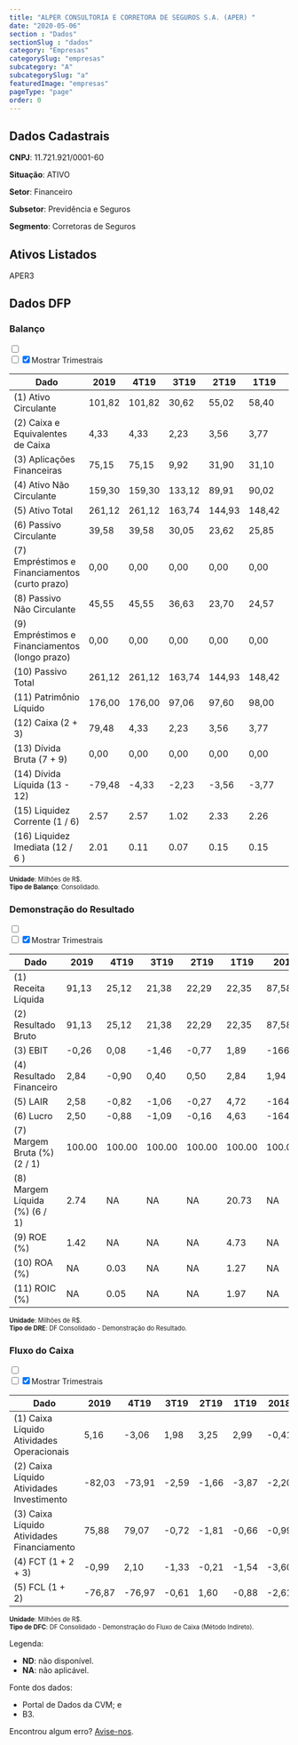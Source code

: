 ```yaml
---  
title: "ALPER CONSULTORIA E CORRETORA DE SEGUROS S.A. (APER) "  
date: "2020-05-06"  
section : "Dados"  
sectionSlug : "dados"  
category: "Empresas"  
categorySlug: "empresas"  
subcategory: "A"  
subcategorySlug: "a"  
featuredImage: "empresas"  
pageType: "page"  
order: 0  
---
```



## Dados Cadastrais


**CNPJ**: 11.721.921/0001-60

**Situação**: ATIVO

**Setor**: Financeiro

**Subsetor**: Previdência e Seguros

**Segmento**: Corretoras de Seguros


## Ativos Listados


APER3 


## Dados DFP

### Balanço
  
<input type='checkbox' class='toggleCommand' id='toggleBalanco' name='toggleBalanco'>  
<div class='filter-group-balanco'>  
<div class='check_button_balanco'>  
<label for='toggleBalanco'>  
<input type='checkbox' data-filter-col='trimBalanco'><input type='checkbox' data-filter-col='trimBalanco' checked><span>Mostrar Trimestrais</span>  
</label>  
</div>  
</div>  
<div class='overflow balancoTableWrapper'>  
<table class='balancoTable'>  
<thead>  
<tr>  
<th class='dataHeader fixedLeftColumn'>Dado</th>  
<th>2019</th>  
<th class='trimHeader' data-col='trimBalanco'>4T19</th>  
<th class='trimHeader' data-col='trimBalanco'>3T19</th>  
<th class='trimHeader' data-col='trimBalanco'>2T19</th>  
<th class='trimHeader' data-col='trimBalanco'>1T19</th>  
<th>2018</th>  
<th class='trimHeader' data-col='trimBalanco'>4T18</th>  
<th class='trimHeader' data-col='trimBalanco'>3T18</th>  
<th class='trimHeader' data-col='trimBalanco'>2T18</th>  
<th class='trimHeader' data-col='trimBalanco'>1T18</th>  
<th>2017</th>  
<th class='trimHeader' data-col='trimBalanco'>4T17</th>  
<th class='trimHeader' data-col='trimBalanco'>3T17</th>  
<th class='trimHeader' data-col='trimBalanco'>2T17</th>  
<th class='trimHeader' data-col='trimBalanco'>1T17</th>  
<th>2016</th>  
<th class='trimHeader' data-col='trimBalanco'>4T16</th>  
<th class='trimHeader' data-col='trimBalanco'>3T16</th>  
<th class='trimHeader' data-col='trimBalanco'>2T16</th>  
<th class='trimHeader' data-col='trimBalanco'>1T16</th>  
<th>2015</th>  
<th class='trimHeader' data-col='trimBalanco'>4T15</th>  
<th class='trimHeader' data-col='trimBalanco'>3T15</th>  
<th class='trimHeader' data-col='trimBalanco'>2T15</th>  
<th class='trimHeader' data-col='trimBalanco'>1T15</th>  
<th>2014</th>  
<th class='trimHeader' data-col='trimBalanco'>4T14</th>  
<th class='trimHeader' data-col='trimBalanco'>3T14</th>  
<th class='trimHeader' data-col='trimBalanco'>2T14</th>  
<th class='trimHeader' data-col='trimBalanco'>1T14</th>  
<th>2013</th>  
<th class='trimHeader' data-col='trimBalanco'>4T13</th>  
<th class='trimHeader' data-col='trimBalanco'>3T13</th>  
<th class='trimHeader' data-col='trimBalanco'>2T13</th>  
<th class='trimHeader' data-col='trimBalanco'>1T13</th>  
<th>2012</th>  
<th class='trimHeader' data-col='trimBalanco'>4T12</th>  
<th class='trimHeader' data-col='trimBalanco'>3T12</th>  
<th class='trimHeader' data-col='trimBalanco'>2T12</th>  
<th class='trimHeader' data-col='trimBalanco'>1T12</th>  
<th>2011</th>  
<th class='trimHeader' data-col='trimBalanco'>4T11</th>  
<th class='trimHeader' data-col='trimBalanco'>3T11</th>  
<th class='trimHeader' data-col='trimBalanco'>2T11</th>  
<th class='trimHeader' data-col='trimBalanco'>1T11</th>  
<th>2010</th>  
<th class='trimHeader' data-col='trimBalanco'>4T10</th>  
<th class='trimHeader' data-col='trimBalanco'>3T10</th>  
<th class='trimHeader' data-col='trimBalanco'>2T10</th>  
<th class='trimHeader' data-col='trimBalanco'>1T10</th>  
</tr>  
</thead>  
<tbody>  
<tr class='trContaAtivo'>  
<td class='leftAlignCell rowDescription fixedLeftColumn'>(1) Ativo Circulante</td>  
<td>101,82</td>  
<td data-col='trimBalanco' class='trimData'>101,82</td>  
<td data-col='trimBalanco' class='trimData'>30,62</td>  
<td data-col='trimBalanco' class='trimData'>55,02</td>  
<td data-col='trimBalanco' class='trimData'>58,40</td>  
<td>54,55</td>  
<td data-col='trimBalanco' class='trimData'>54,55</td>  
<td data-col='trimBalanco' class='trimData'>58,55</td>  
<td data-col='trimBalanco' class='trimData'>58,49</td>  
<td data-col='trimBalanco' class='trimData'>64,46</td>  
<td>63,82</td>  
<td data-col='trimBalanco' class='trimData'>63,82</td>  
<td data-col='trimBalanco' class='trimData'>77,28</td>  
<td data-col='trimBalanco' class='trimData'>63,82</td>  
<td data-col='trimBalanco' class='trimData'>79,13</td>  
<td>83,95</td>  
<td data-col='trimBalanco' class='trimData'>83,95</td>  
<td data-col='trimBalanco' class='trimData'>89,06</td>  
<td data-col='trimBalanco' class='trimData'>100,37</td>  
<td data-col='trimBalanco' class='trimData'>106,08</td>  
<td>90,28</td>  
<td data-col='trimBalanco' class='trimData'>90,28</td>  
<td data-col='trimBalanco' class='trimData'>98,44</td>  
<td data-col='trimBalanco' class='trimData'>90,28</td>  
<td data-col='trimBalanco' class='trimData'>101,47</td>  
<td>126,07</td>  
<td data-col='trimBalanco' class='trimData'>126,07</td>  
<td data-col='trimBalanco' class='trimData'>165,47</td>  
<td data-col='trimBalanco' class='trimData'>177,70</td>  
<td data-col='trimBalanco' class='trimData'>241,33</td>  
<td>264,56</td>  
<td data-col='trimBalanco' class='trimData'>264,56</td>  
<td data-col='trimBalanco' class='trimData'>264,56</td>  
<td data-col='trimBalanco' class='trimData'>259,78</td>  
<td data-col='trimBalanco' class='trimData'>383,45</td>  
<td>363,52</td>  
<td data-col='trimBalanco' class='trimData'>364,74</td>  
<td data-col='trimBalanco' class='trimData'>363,27</td>  
<td data-col='trimBalanco' class='trimData'>363,27</td>  
<td data-col='trimBalanco' class='trimData'>363,52</td>  
<td>384,89</td>  
<td data-col='trimBalanco' class='trimData'>384,89</td>  
<td data-col='trimBalanco' class='trimData'>376,66</td>  
<td data-col='trimBalanco' class='trimData'>349,21</td>  
<td data-col='trimBalanco' class='trimData'>362,73</td>  
<td>347,20</td>  
<td data-col='trimBalanco' class='trimData'>347,20</td>  
<td data-col='trimBalanco' class='trimData'>346,68</td>  
<td data-col='trimBalanco' class='trimData'>346,68</td>  
<td data-col='trimBalanco' class='trimData'>347,20</td>  
</tr>  
<tr class='trContaAtivo'>  
<td class='leftAlignCell rowDescription fixedLeftColumn'>(2) Caixa e Equivalentes de Caixa</td>  
<td>4,33</td>  
<td data-col='trimBalanco' class='trimData'>4,33</td>  
<td data-col='trimBalanco' class='trimData'>2,23</td>  
<td data-col='trimBalanco' class='trimData'>3,56</td>  
<td data-col='trimBalanco' class='trimData'>3,77</td>  
<td>5,32</td>  
<td data-col='trimBalanco' class='trimData'>5,32</td>  
<td data-col='trimBalanco' class='trimData'>6,41</td>  
<td data-col='trimBalanco' class='trimData'>3,18</td>  
<td data-col='trimBalanco' class='trimData'>5,72</td>  
<td>8,92</td>  
<td data-col='trimBalanco' class='trimData'>8,92</td>  
<td data-col='trimBalanco' class='trimData'>5,67</td>  
<td data-col='trimBalanco' class='trimData'>8,92</td>  
<td data-col='trimBalanco' class='trimData'>1,19</td>  
<td>23,53</td>  
<td data-col='trimBalanco' class='trimData'>23,53</td>  
<td data-col='trimBalanco' class='trimData'>36,89</td>  
<td data-col='trimBalanco' class='trimData'>6,58</td>  
<td data-col='trimBalanco' class='trimData'>5,33</td>  
<td>9,51</td>  
<td data-col='trimBalanco' class='trimData'>9,51</td>  
<td data-col='trimBalanco' class='trimData'>12,90</td>  
<td data-col='trimBalanco' class='trimData'>10,04</td>  
<td data-col='trimBalanco' class='trimData'>28,98</td>  
<td>23,56</td>  
<td data-col='trimBalanco' class='trimData'>23,56</td>  
<td data-col='trimBalanco' class='trimData'>23,62</td>  
<td data-col='trimBalanco' class='trimData'>35,95</td>  
<td data-col='trimBalanco' class='trimData'>30,23</td>  
<td>21,95</td>  
<td data-col='trimBalanco' class='trimData'>21,95</td>  
<td data-col='trimBalanco' class='trimData'>21,95</td>  
<td data-col='trimBalanco' class='trimData'>6,45</td>  
<td data-col='trimBalanco' class='trimData'>4,27</td>  
<td>3,32</td>  
<td data-col='trimBalanco' class='trimData'>3,32</td>  
<td data-col='trimBalanco' class='trimData'>3,32</td>  
<td data-col='trimBalanco' class='trimData'>3,32</td>  
<td data-col='trimBalanco' class='trimData'>3,32</td>  
<td>9,61</td>  
<td data-col='trimBalanco' class='trimData'>9,61</td>  
<td data-col='trimBalanco' class='trimData'>6,04</td>  
<td data-col='trimBalanco' class='trimData'>9,02</td>  
<td data-col='trimBalanco' class='trimData'>3,02</td>  
<td>3,83</td>  
<td data-col='trimBalanco' class='trimData'>3,83</td>  
<td data-col='trimBalanco' class='trimData'>3,83</td>  
<td data-col='trimBalanco' class='trimData'>3,83</td>  
<td data-col='trimBalanco' class='trimData'>3,83</td>  
</tr>  
<tr class='trContaAtivo'>  
<td class='leftAlignCell rowDescription fixedLeftColumn'>(3) Aplicações Financeiras</td>  
<td>75,15</td>  
<td data-col='trimBalanco' class='trimData'>75,15</td>  
<td data-col='trimBalanco' class='trimData'>9,92</td>  
<td data-col='trimBalanco' class='trimData'>31,90</td>  
<td data-col='trimBalanco' class='trimData'>31,10</td>  
<td>29,61</td>  
<td data-col='trimBalanco' class='trimData'>29,61</td>  
<td data-col='trimBalanco' class='trimData'>34,56</td>  
<td data-col='trimBalanco' class='trimData'>36,54</td>  
<td data-col='trimBalanco' class='trimData'>36,78</td>  
<td>29,95</td>  
<td data-col='trimBalanco' class='trimData'>29,95</td>  
<td data-col='trimBalanco' class='trimData'>38,81</td>  
<td data-col='trimBalanco' class='trimData'>29,95</td>  
<td data-col='trimBalanco' class='trimData'>48,50</td>  
<td>29,12</td>  
<td data-col='trimBalanco' class='trimData'>29,12</td>  
<td data-col='trimBalanco' class='trimData'>12,25</td>  
<td data-col='trimBalanco' class='trimData'>50,93</td>  
<td data-col='trimBalanco' class='trimData'>56,96</td>  
<td>31,16</td>  
<td data-col='trimBalanco' class='trimData'>31,16</td>  
<td data-col='trimBalanco' class='trimData'>27,20</td>  
<td data-col='trimBalanco' class='trimData'>30,64</td>  
<td data-col='trimBalanco' class='trimData'>14,29</td>  
<td>38,90</td>  
<td data-col='trimBalanco' class='trimData'>38,90</td>  
<td data-col='trimBalanco' class='trimData'>57,21</td>  
<td data-col='trimBalanco' class='trimData'>54,13</td>  
<td data-col='trimBalanco' class='trimData'>109,03</td>  
<td>119,57</td>  
<td data-col='trimBalanco' class='trimData'>119,57</td>  
<td data-col='trimBalanco' class='trimData'>119,57</td>  
<td data-col='trimBalanco' class='trimData'>165,46</td>  
<td data-col='trimBalanco' class='trimData'>283,33</td>  
<td>257,31</td>  
<td data-col='trimBalanco' class='trimData'>257,31</td>  
<td data-col='trimBalanco' class='trimData'>257,31</td>  
<td data-col='trimBalanco' class='trimData'>257,31</td>  
<td data-col='trimBalanco' class='trimData'>257,31</td>  
<td>329,86</td>  
<td data-col='trimBalanco' class='trimData'>329,86</td>  
<td data-col='trimBalanco' class='trimData'>321,68</td>  
<td data-col='trimBalanco' class='trimData'>307,20</td>  
<td data-col='trimBalanco' class='trimData'>333,30</td>  
<td>324,82</td>  
<td data-col='trimBalanco' class='trimData'>324,82</td>  
<td data-col='trimBalanco' class='trimData'>324,82</td>  
<td data-col='trimBalanco' class='trimData'>324,82</td>  
<td data-col='trimBalanco' class='trimData'>324,82</td>  
</tr>  
<tr class='trContaAtivo'>  
<td class='leftAlignCell rowDescription fixedLeftColumn'>(4) Ativo Não Circulante</td>  
<td>159,30</td>  
<td data-col='trimBalanco' class='trimData'>159,30</td>  
<td data-col='trimBalanco' class='trimData'>133,12</td>  
<td data-col='trimBalanco' class='trimData'>89,91</td>  
<td data-col='trimBalanco' class='trimData'>90,02</td>  
<td>83,05</td>  
<td data-col='trimBalanco' class='trimData'>83,05</td>  
<td data-col='trimBalanco' class='trimData'>226,45</td>  
<td data-col='trimBalanco' class='trimData'>227,81</td>  
<td data-col='trimBalanco' class='trimData'>232,81</td>  
<td>236,19</td>  
<td data-col='trimBalanco' class='trimData'>236,19</td>  
<td data-col='trimBalanco' class='trimData'>267,02</td>  
<td data-col='trimBalanco' class='trimData'>236,19</td>  
<td data-col='trimBalanco' class='trimData'>298,40</td>  
<td>302,06</td>  
<td data-col='trimBalanco' class='trimData'>302,06</td>  
<td data-col='trimBalanco' class='trimData'>350,74</td>  
<td data-col='trimBalanco' class='trimData'>397,74</td>  
<td data-col='trimBalanco' class='trimData'>397,78</td>  
<td>395,85</td>  
<td data-col='trimBalanco' class='trimData'>395,85</td>  
<td data-col='trimBalanco' class='trimData'>492,30</td>  
<td data-col='trimBalanco' class='trimData'>395,85</td>  
<td data-col='trimBalanco' class='trimData'>549,38</td>  
<td>599,14</td>  
<td data-col='trimBalanco' class='trimData'>599,14</td>  
<td data-col='trimBalanco' class='trimData'>620,26</td>  
<td data-col='trimBalanco' class='trimData'>626,32</td>  
<td data-col='trimBalanco' class='trimData'>595,45</td>  
<td>585,39</td>  
<td data-col='trimBalanco' class='trimData'>585,39</td>  
<td data-col='trimBalanco' class='trimData'>585,39</td>  
<td data-col='trimBalanco' class='trimData'>487,85</td>  
<td data-col='trimBalanco' class='trimData'>468,41</td>  
<td>487,36</td>  
<td data-col='trimBalanco' class='trimData'>440,56</td>  
<td data-col='trimBalanco' class='trimData'>442,03</td>  
<td data-col='trimBalanco' class='trimData'>442,03</td>  
<td data-col='trimBalanco' class='trimData'>441,78</td>  
<td>222,51</td>  
<td data-col='trimBalanco' class='trimData'>219,31</td>  
<td data-col='trimBalanco' class='trimData'>160,75</td>  
<td data-col='trimBalanco' class='trimData'>115,07</td>  
<td data-col='trimBalanco' class='trimData'>15,72</td>  
<td>6,87</td>  
<td data-col='trimBalanco' class='trimData'>6,87</td>  
<td data-col='trimBalanco' class='trimData'>7,39</td>  
<td data-col='trimBalanco' class='trimData'>7,39</td>  
<td data-col='trimBalanco' class='trimData'>6,87</td>  
</tr>  
<tr class='trContaAtivo'>  
<td class='leftAlignCell rowDescription fixedLeftColumn'>(5) Ativo Total</td>  
<td>261,12</td>  
<td data-col='trimBalanco' class='trimData'>261,12</td>  
<td data-col='trimBalanco' class='trimData'>163,74</td>  
<td data-col='trimBalanco' class='trimData'>144,93</td>  
<td data-col='trimBalanco' class='trimData'>148,42</td>  
<td>137,61</td>  
<td data-col='trimBalanco' class='trimData'>137,61</td>  
<td data-col='trimBalanco' class='trimData'>285,00</td>  
<td data-col='trimBalanco' class='trimData'>286,30</td>  
<td data-col='trimBalanco' class='trimData'>297,27</td>  
<td>300,01</td>  
<td data-col='trimBalanco' class='trimData'>300,01</td>  
<td data-col='trimBalanco' class='trimData'>344,30</td>  
<td data-col='trimBalanco' class='trimData'>300,01</td>  
<td data-col='trimBalanco' class='trimData'>377,53</td>  
<td>386,00</td>  
<td data-col='trimBalanco' class='trimData'>386,00</td>  
<td data-col='trimBalanco' class='trimData'>439,80</td>  
<td data-col='trimBalanco' class='trimData'>498,10</td>  
<td data-col='trimBalanco' class='trimData'>503,86</td>  
<td>486,13</td>  
<td data-col='trimBalanco' class='trimData'>486,13</td>  
<td data-col='trimBalanco' class='trimData'>590,74</td>  
<td data-col='trimBalanco' class='trimData'>486,13</td>  
<td data-col='trimBalanco' class='trimData'>650,85</td>  
<td>725,21</td>  
<td data-col='trimBalanco' class='trimData'>725,21</td>  
<td data-col='trimBalanco' class='trimData'>785,73</td>  
<td data-col='trimBalanco' class='trimData'>804,02</td>  
<td data-col='trimBalanco' class='trimData'>836,78</td>  
<td>849,95</td>  
<td data-col='trimBalanco' class='trimData'>849,95</td>  
<td data-col='trimBalanco' class='trimData'>849,95</td>  
<td data-col='trimBalanco' class='trimData'>747,63</td>  
<td data-col='trimBalanco' class='trimData'>851,86</td>  
<td>850,88</td>  
<td data-col='trimBalanco' class='trimData'>805,30</td>  
<td data-col='trimBalanco' class='trimData'>805,30</td>  
<td data-col='trimBalanco' class='trimData'>805,30</td>  
<td data-col='trimBalanco' class='trimData'>805,30</td>  
<td>607,40</td>  
<td data-col='trimBalanco' class='trimData'>604,20</td>  
<td data-col='trimBalanco' class='trimData'>537,41</td>  
<td data-col='trimBalanco' class='trimData'>464,28</td>  
<td data-col='trimBalanco' class='trimData'>378,45</td>  
<td>354,07</td>  
<td data-col='trimBalanco' class='trimData'>354,07</td>  
<td data-col='trimBalanco' class='trimData'>354,07</td>  
<td data-col='trimBalanco' class='trimData'>354,07</td>  
<td data-col='trimBalanco' class='trimData'>354,07</td>  
</tr>  
<tr class='trContaPassivo'>  
<td class='leftAlignCell rowDescription fixedLeftColumn'>(6) Passivo Circulante</td>  
<td>39,58</td>  
<td data-col='trimBalanco' class='trimData'>39,58</td>  
<td data-col='trimBalanco' class='trimData'>30,05</td>  
<td data-col='trimBalanco' class='trimData'>23,62</td>  
<td data-col='trimBalanco' class='trimData'>25,85</td>  
<td>24,14</td>  
<td data-col='trimBalanco' class='trimData'>24,14</td>  
<td data-col='trimBalanco' class='trimData'>20,93</td>  
<td data-col='trimBalanco' class='trimData'>20,85</td>  
<td data-col='trimBalanco' class='trimData'>22,96</td>  
<td>20,45</td>  
<td data-col='trimBalanco' class='trimData'>20,45</td>  
<td data-col='trimBalanco' class='trimData'>24,77</td>  
<td data-col='trimBalanco' class='trimData'>20,45</td>  
<td data-col='trimBalanco' class='trimData'>29,27</td>  
<td>31,34</td>  
<td data-col='trimBalanco' class='trimData'>31,34</td>  
<td data-col='trimBalanco' class='trimData'>30,56</td>  
<td data-col='trimBalanco' class='trimData'>42,47</td>  
<td data-col='trimBalanco' class='trimData'>46,01</td>  
<td>78,12</td>  
<td data-col='trimBalanco' class='trimData'>78,12</td>  
<td data-col='trimBalanco' class='trimData'>73,09</td>  
<td data-col='trimBalanco' class='trimData'>78,12</td>  
<td data-col='trimBalanco' class='trimData'>96,46</td>  
<td>112,03</td>  
<td data-col='trimBalanco' class='trimData'>112,03</td>  
<td data-col='trimBalanco' class='trimData'>126,56</td>  
<td data-col='trimBalanco' class='trimData'>125,83</td>  
<td data-col='trimBalanco' class='trimData'>103,55</td>  
<td>133,87</td>  
<td data-col='trimBalanco' class='trimData'>133,87</td>  
<td data-col='trimBalanco' class='trimData'>133,87</td>  
<td data-col='trimBalanco' class='trimData'>90,33</td>  
<td data-col='trimBalanco' class='trimData'>125,57</td>  
<td>127,58</td>  
<td data-col='trimBalanco' class='trimData'>127,58</td>  
<td data-col='trimBalanco' class='trimData'>127,58</td>  
<td data-col='trimBalanco' class='trimData'>127,58</td>  
<td data-col='trimBalanco' class='trimData'>127,58</td>  
<td>81,61</td>  
<td data-col='trimBalanco' class='trimData'>76,35</td>  
<td data-col='trimBalanco' class='trimData'>46,58</td>  
<td data-col='trimBalanco' class='trimData'>35,68</td>  
<td data-col='trimBalanco' class='trimData'>16,95</td>  
<td>14,61</td>  
<td data-col='trimBalanco' class='trimData'>14,61</td>  
<td data-col='trimBalanco' class='trimData'>14,61</td>  
<td data-col='trimBalanco' class='trimData'>14,61</td>  
<td data-col='trimBalanco' class='trimData'>14,61</td>  
</tr>  
<tr class='trContaPassivo'>  
<td class='leftAlignCell rowDescription fixedLeftColumn'>(7) Empréstimos e Financiamentos (curto prazo)</td>  
<td>0,00</td>  
<td data-col='trimBalanco' class='trimData'>0,00</td>  
<td data-col='trimBalanco' class='trimData'>0,00</td>  
<td data-col='trimBalanco' class='trimData'>0,00</td>  
<td data-col='trimBalanco' class='trimData'>0,00</td>  
<td>0,00</td>  
<td data-col='trimBalanco' class='trimData'>0,00</td>  
<td data-col='trimBalanco' class='trimData'>0,00</td>  
<td data-col='trimBalanco' class='trimData'>0,00</td>  
<td data-col='trimBalanco' class='trimData'>0,00</td>  
<td>0,00</td>  
<td data-col='trimBalanco' class='trimData'>0,00</td>  
<td data-col='trimBalanco' class='trimData'>0,00</td>  
<td data-col='trimBalanco' class='trimData'>0,00</td>  
<td data-col='trimBalanco' class='trimData'>0,00</td>  
<td>0,00</td>  
<td data-col='trimBalanco' class='trimData'>0,00</td>  
<td data-col='trimBalanco' class='trimData'>0,00</td>  
<td data-col='trimBalanco' class='trimData'>0,00</td>  
<td data-col='trimBalanco' class='trimData'>0,00</td>  
<td>0,00</td>  
<td data-col='trimBalanco' class='trimData'>0,00</td>  
<td data-col='trimBalanco' class='trimData'>0,06</td>  
<td data-col='trimBalanco' class='trimData'>0,00</td>  
<td data-col='trimBalanco' class='trimData'>0,07</td>  
<td>0,05</td>  
<td data-col='trimBalanco' class='trimData'>0,05</td>  
<td data-col='trimBalanco' class='trimData'>0,06</td>  
<td data-col='trimBalanco' class='trimData'>0,05</td>  
<td data-col='trimBalanco' class='trimData'>0,07</td>  
<td>0,08</td>  
<td data-col='trimBalanco' class='trimData'>0,08</td>  
<td data-col='trimBalanco' class='trimData'>0,08</td>  
<td data-col='trimBalanco' class='trimData'>0,01</td>  
<td data-col='trimBalanco' class='trimData'>0,05</td>  
<td>0,04</td>  
<td data-col='trimBalanco' class='trimData'>0,04</td>  
<td data-col='trimBalanco' class='trimData'>0,04</td>  
<td data-col='trimBalanco' class='trimData'>0,04</td>  
<td data-col='trimBalanco' class='trimData'>0,04</td>  
<td>0,18</td>  
<td data-col='trimBalanco' class='trimData'>0,18</td>  
<td data-col='trimBalanco' class='trimData'>0,08</td>  
<td data-col='trimBalanco' class='trimData'>0,23</td>  
<td data-col='trimBalanco' class='trimData'>0,88</td>  
<td>1,10</td>  
<td data-col='trimBalanco' class='trimData'>1,10</td>  
<td data-col='trimBalanco' class='trimData'>1,10</td>  
<td data-col='trimBalanco' class='trimData'>1,10</td>  
<td data-col='trimBalanco' class='trimData'>1,10</td>  
</tr>  
<tr class='trContaPassivo'>  
<td class='leftAlignCell rowDescription fixedLeftColumn'>(8) Passivo Não Circulante</td>  
<td>45,55</td>  
<td data-col='trimBalanco' class='trimData'>45,55</td>  
<td data-col='trimBalanco' class='trimData'>36,63</td>  
<td data-col='trimBalanco' class='trimData'>23,70</td>  
<td data-col='trimBalanco' class='trimData'>24,57</td>  
<td>20,39</td>  
<td data-col='trimBalanco' class='trimData'>20,39</td>  
<td data-col='trimBalanco' class='trimData'>29,78</td>  
<td data-col='trimBalanco' class='trimData'>30,27</td>  
<td data-col='trimBalanco' class='trimData'>21,51</td>  
<td>22,47</td>  
<td data-col='trimBalanco' class='trimData'>22,47</td>  
<td data-col='trimBalanco' class='trimData'>12,01</td>  
<td data-col='trimBalanco' class='trimData'>22,47</td>  
<td data-col='trimBalanco' class='trimData'>11,24</td>  
<td>12,21</td>  
<td data-col='trimBalanco' class='trimData'>12,21</td>  
<td data-col='trimBalanco' class='trimData'>15,01</td>  
<td data-col='trimBalanco' class='trimData'>18,46</td>  
<td data-col='trimBalanco' class='trimData'>16,81</td>  
<td>20,29</td>  
<td data-col='trimBalanco' class='trimData'>20,29</td>  
<td data-col='trimBalanco' class='trimData'>55,76</td>  
<td data-col='trimBalanco' class='trimData'>20,29</td>  
<td data-col='trimBalanco' class='trimData'>91,06</td>  
<td>140,74</td>  
<td data-col='trimBalanco' class='trimData'>140,74</td>  
<td data-col='trimBalanco' class='trimData'>156,88</td>  
<td data-col='trimBalanco' class='trimData'>180,08</td>  
<td data-col='trimBalanco' class='trimData'>213,10</td>  
<td>207,94</td>  
<td data-col='trimBalanco' class='trimData'>207,94</td>  
<td data-col='trimBalanco' class='trimData'>207,94</td>  
<td data-col='trimBalanco' class='trimData'>173,38</td>  
<td data-col='trimBalanco' class='trimData'>185,55</td>  
<td>217,03</td>  
<td data-col='trimBalanco' class='trimData'>171,45</td>  
<td data-col='trimBalanco' class='trimData'>171,45</td>  
<td data-col='trimBalanco' class='trimData'>171,45</td>  
<td data-col='trimBalanco' class='trimData'>171,45</td>  
<td>78,91</td>  
<td data-col='trimBalanco' class='trimData'>80,96</td>  
<td data-col='trimBalanco' class='trimData'>47,69</td>  
<td data-col='trimBalanco' class='trimData'>29,96</td>  
<td data-col='trimBalanco' class='trimData'>4,91</td>  
<td>4,97</td>  
<td data-col='trimBalanco' class='trimData'>4,97</td>  
<td data-col='trimBalanco' class='trimData'>4,97</td>  
<td data-col='trimBalanco' class='trimData'>4,97</td>  
<td data-col='trimBalanco' class='trimData'>4,97</td>  
</tr>  
<tr class='trContaPassivo'>  
<td class='leftAlignCell rowDescription fixedLeftColumn'>(9) Empréstimos e Financiamentos (longo prazo)</td>  
<td>0,00</td>  
<td data-col='trimBalanco' class='trimData'>0,00</td>  
<td data-col='trimBalanco' class='trimData'>0,00</td>  
<td data-col='trimBalanco' class='trimData'>0,00</td>  
<td data-col='trimBalanco' class='trimData'>0,00</td>  
<td>0,00</td>  
<td data-col='trimBalanco' class='trimData'>0,00</td>  
<td data-col='trimBalanco' class='trimData'>0,00</td>  
<td data-col='trimBalanco' class='trimData'>0,00</td>  
<td data-col='trimBalanco' class='trimData'>0,00</td>  
<td>0,00</td>  
<td data-col='trimBalanco' class='trimData'>0,00</td>  
<td data-col='trimBalanco' class='trimData'>0,00</td>  
<td data-col='trimBalanco' class='trimData'>0,00</td>  
<td data-col='trimBalanco' class='trimData'>0,00</td>  
<td>0,00</td>  
<td data-col='trimBalanco' class='trimData'>0,00</td>  
<td data-col='trimBalanco' class='trimData'>0,00</td>  
<td data-col='trimBalanco' class='trimData'>0,00</td>  
<td data-col='trimBalanco' class='trimData'>0,00</td>  
<td>0,00</td>  
<td data-col='trimBalanco' class='trimData'>0,00</td>  
<td data-col='trimBalanco' class='trimData'>0,00</td>  
<td data-col='trimBalanco' class='trimData'>0,00</td>  
<td data-col='trimBalanco' class='trimData'>0,00</td>  
<td>0,00</td>  
<td data-col='trimBalanco' class='trimData'>0,00</td>  
<td data-col='trimBalanco' class='trimData'>0,00</td>  
<td data-col='trimBalanco' class='trimData'>0,00</td>  
<td data-col='trimBalanco' class='trimData'>0,00</td>  
<td>0,00</td>  
<td data-col='trimBalanco' class='trimData'>0,00</td>  
<td data-col='trimBalanco' class='trimData'>0,00</td>  
<td data-col='trimBalanco' class='trimData'>0,00</td>  
<td data-col='trimBalanco' class='trimData'>0,02</td>  
<td>0,01</td>  
<td data-col='trimBalanco' class='trimData'>0,01</td>  
<td data-col='trimBalanco' class='trimData'>0,01</td>  
<td data-col='trimBalanco' class='trimData'>0,01</td>  
<td data-col='trimBalanco' class='trimData'>0,01</td>  
<td>0,02</td>  
<td data-col='trimBalanco' class='trimData'>0,02</td>  
<td data-col='trimBalanco' class='trimData'>0,02</td>  
<td data-col='trimBalanco' class='trimData'>0,03</td>  
<td data-col='trimBalanco' class='trimData'>0,00</td>  
<td>0,03</td>  
<td data-col='trimBalanco' class='trimData'>0,03</td>  
<td data-col='trimBalanco' class='trimData'>0,03</td>  
<td data-col='trimBalanco' class='trimData'>0,03</td>  
<td data-col='trimBalanco' class='trimData'>0,03</td>  
</tr>  
<tr class='trContaPassivo'>  
<td class='leftAlignCell rowDescription fixedLeftColumn'>(10) Passivo Total</td>  
<td>261,12</td>  
<td data-col='trimBalanco' class='trimData'>261,12</td>  
<td data-col='trimBalanco' class='trimData'>163,74</td>  
<td data-col='trimBalanco' class='trimData'>144,93</td>  
<td data-col='trimBalanco' class='trimData'>148,42</td>  
<td>137,61</td>  
<td data-col='trimBalanco' class='trimData'>137,61</td>  
<td data-col='trimBalanco' class='trimData'>285,00</td>  
<td data-col='trimBalanco' class='trimData'>286,30</td>  
<td data-col='trimBalanco' class='trimData'>297,27</td>  
<td>300,01</td>  
<td data-col='trimBalanco' class='trimData'>300,01</td>  
<td data-col='trimBalanco' class='trimData'>344,30</td>  
<td data-col='trimBalanco' class='trimData'>300,01</td>  
<td data-col='trimBalanco' class='trimData'>377,53</td>  
<td>386,00</td>  
<td data-col='trimBalanco' class='trimData'>386,00</td>  
<td data-col='trimBalanco' class='trimData'>439,80</td>  
<td data-col='trimBalanco' class='trimData'>498,10</td>  
<td data-col='trimBalanco' class='trimData'>503,86</td>  
<td>486,13</td>  
<td data-col='trimBalanco' class='trimData'>486,13</td>  
<td data-col='trimBalanco' class='trimData'>590,74</td>  
<td data-col='trimBalanco' class='trimData'>486,13</td>  
<td data-col='trimBalanco' class='trimData'>650,85</td>  
<td>725,21</td>  
<td data-col='trimBalanco' class='trimData'>725,21</td>  
<td data-col='trimBalanco' class='trimData'>785,73</td>  
<td data-col='trimBalanco' class='trimData'>804,02</td>  
<td data-col='trimBalanco' class='trimData'>836,78</td>  
<td>849,95</td>  
<td data-col='trimBalanco' class='trimData'>849,95</td>  
<td data-col='trimBalanco' class='trimData'>849,95</td>  
<td data-col='trimBalanco' class='trimData'>747,63</td>  
<td data-col='trimBalanco' class='trimData'>851,86</td>  
<td>850,88</td>  
<td data-col='trimBalanco' class='trimData'>805,30</td>  
<td data-col='trimBalanco' class='trimData'>805,30</td>  
<td data-col='trimBalanco' class='trimData'>805,30</td>  
<td data-col='trimBalanco' class='trimData'>805,30</td>  
<td>607,40</td>  
<td data-col='trimBalanco' class='trimData'>604,20</td>  
<td data-col='trimBalanco' class='trimData'>537,41</td>  
<td data-col='trimBalanco' class='trimData'>464,28</td>  
<td data-col='trimBalanco' class='trimData'>378,45</td>  
<td>354,07</td>  
<td data-col='trimBalanco' class='trimData'>354,07</td>  
<td data-col='trimBalanco' class='trimData'>354,07</td>  
<td data-col='trimBalanco' class='trimData'>354,07</td>  
<td data-col='trimBalanco' class='trimData'>354,07</td>  
</tr>  
<tr class='trContaPassivo'>  
<td class='leftAlignCell rowDescription fixedLeftColumn'>(11) Patrimônio Líquido</td>  
<td>176,00</td>  
<td data-col='trimBalanco' class='trimData'>176,00</td>  
<td data-col='trimBalanco' class='trimData'>97,06</td>  
<td data-col='trimBalanco' class='trimData'>97,60</td>  
<td data-col='trimBalanco' class='trimData'>98,00</td>  
<td>93,08</td>  
<td data-col='trimBalanco' class='trimData'>93,08</td>  
<td data-col='trimBalanco' class='trimData'>234,29</td>  
<td data-col='trimBalanco' class='trimData'>235,18</td>  
<td data-col='trimBalanco' class='trimData'>252,81</td>  
<td>257,09</td>  
<td data-col='trimBalanco' class='trimData'>257,09</td>  
<td data-col='trimBalanco' class='trimData'>307,52</td>  
<td data-col='trimBalanco' class='trimData'>257,09</td>  
<td data-col='trimBalanco' class='trimData'>337,02</td>  
<td>342,45</td>  
<td data-col='trimBalanco' class='trimData'>342,45</td>  
<td data-col='trimBalanco' class='trimData'>394,23</td>  
<td data-col='trimBalanco' class='trimData'>437,17</td>  
<td data-col='trimBalanco' class='trimData'>441,04</td>  
<td>387,71</td>  
<td data-col='trimBalanco' class='trimData'>387,71</td>  
<td data-col='trimBalanco' class='trimData'>461,88</td>  
<td data-col='trimBalanco' class='trimData'>387,71</td>  
<td data-col='trimBalanco' class='trimData'>463,33</td>  
<td>472,43</td>  
<td data-col='trimBalanco' class='trimData'>472,43</td>  
<td data-col='trimBalanco' class='trimData'>502,30</td>  
<td data-col='trimBalanco' class='trimData'>498,12</td>  
<td data-col='trimBalanco' class='trimData'>520,14</td>  
<td>508,14</td>  
<td data-col='trimBalanco' class='trimData'>508,14</td>  
<td data-col='trimBalanco' class='trimData'>508,14</td>  
<td data-col='trimBalanco' class='trimData'>483,92</td>  
<td data-col='trimBalanco' class='trimData'>540,75</td>  
<td>506,27</td>  
<td data-col='trimBalanco' class='trimData'>506,27</td>  
<td data-col='trimBalanco' class='trimData'>506,27</td>  
<td data-col='trimBalanco' class='trimData'>506,27</td>  
<td data-col='trimBalanco' class='trimData'>506,27</td>  
<td>446,89</td>  
<td data-col='trimBalanco' class='trimData'>446,89</td>  
<td data-col='trimBalanco' class='trimData'>443,13</td>  
<td data-col='trimBalanco' class='trimData'>398,64</td>  
<td data-col='trimBalanco' class='trimData'>356,59</td>  
<td>334,49</td>  
<td data-col='trimBalanco' class='trimData'>334,49</td>  
<td data-col='trimBalanco' class='trimData'>334,49</td>  
<td data-col='trimBalanco' class='trimData'>334,49</td>  
<td data-col='trimBalanco' class='trimData'>334,49</td>  
</tr>  
<tr>  
<td class='leftAlignCell rowDescription fixedLeftColumn'>(12) Caixa (2 + 3)</td>  
<td class='positiveNumber'>79,48</td>  
<td class='positiveNumber trimData' data-col='trimBalanco'>4,33</td>  
<td class='positiveNumber trimData' data-col='trimBalanco'>2,23</td>  
<td class='positiveNumber trimData' data-col='trimBalanco'>3,56</td>  
<td class='positiveNumber trimData' data-col='trimBalanco'>3,77</td>  
<td class='positiveNumber'>34,93</td>  
<td class='positiveNumber trimData' data-col='trimBalanco'>5,32</td>  
<td class='positiveNumber trimData' data-col='trimBalanco'>6,41</td>  
<td class='positiveNumber trimData' data-col='trimBalanco'>3,18</td>  
<td class='positiveNumber trimData' data-col='trimBalanco'>5,72</td>  
<td class='positiveNumber'>38,87</td>  
<td class='positiveNumber trimData' data-col='trimBalanco'>8,92</td>  
<td class='positiveNumber trimData' data-col='trimBalanco'>5,67</td>  
<td class='positiveNumber trimData' data-col='trimBalanco'>8,92</td>  
<td class='positiveNumber trimData' data-col='trimBalanco'>1,19</td>  
<td class='positiveNumber'>52,66</td>  
<td class='positiveNumber trimData' data-col='trimBalanco'>23,53</td>  
<td class='positiveNumber trimData' data-col='trimBalanco'>36,89</td>  
<td class='positiveNumber trimData' data-col='trimBalanco'>6,58</td>  
<td class='positiveNumber trimData' data-col='trimBalanco'>5,33</td>  
<td class='positiveNumber'>40,68</td>  
<td class='positiveNumber trimData' data-col='trimBalanco'>9,51</td>  
<td class='positiveNumber trimData' data-col='trimBalanco'>12,90</td>  
<td class='positiveNumber trimData' data-col='trimBalanco'>10,04</td>  
<td class='positiveNumber trimData' data-col='trimBalanco'>28,98</td>  
<td class='positiveNumber'>62,46</td>  
<td class='positiveNumber trimData' data-col='trimBalanco'>23,56</td>  
<td class='positiveNumber trimData' data-col='trimBalanco'>23,62</td>  
<td class='positiveNumber trimData' data-col='trimBalanco'>35,95</td>  
<td class='positiveNumber trimData' data-col='trimBalanco'>30,23</td>  
<td class='positiveNumber'>141,52</td>  
<td class='positiveNumber trimData' data-col='trimBalanco'>21,95</td>  
<td class='positiveNumber trimData' data-col='trimBalanco'>21,95</td>  
<td class='positiveNumber trimData' data-col='trimBalanco'>6,45</td>  
<td class='positiveNumber trimData' data-col='trimBalanco'>4,27</td>  
<td class='positiveNumber'>260,63</td>  
<td class='positiveNumber trimData' data-col='trimBalanco'>3,32</td>  
<td class='positiveNumber trimData' data-col='trimBalanco'>3,32</td>  
<td class='positiveNumber trimData' data-col='trimBalanco'>3,32</td>  
<td class='positiveNumber trimData' data-col='trimBalanco'>3,32</td>  
<td class='positiveNumber'>339,47</td>  
<td class='positiveNumber trimData' data-col='trimBalanco'>9,61</td>  
<td class='positiveNumber trimData' data-col='trimBalanco'>6,04</td>  
<td class='positiveNumber trimData' data-col='trimBalanco'>9,02</td>  
<td class='positiveNumber trimData' data-col='trimBalanco'>3,02</td>  
<td class='positiveNumber'>328,65</td>  
<td class='positiveNumber trimData' data-col='trimBalanco'>3,83</td>  
<td class='positiveNumber trimData' data-col='trimBalanco'>3,83</td>  
<td class='positiveNumber trimData' data-col='trimBalanco'>3,83</td>  
<td class='positiveNumber trimData' data-col='trimBalanco'>3,83</td>  
</tr>  
<tr class='trDividaBruta'>  
<td class='leftAlignCell rowDescription fixedLeftColumn'>(13) Dívida Bruta (7 + 9)</td>  
<td class='positiveNumber'>0,00</td>  
<td class='positiveNumber trimData' data-col='trimBalanco'>0,00</td>  
<td class='positiveNumber trimData' data-col='trimBalanco'>0,00</td>  
<td class='positiveNumber trimData' data-col='trimBalanco'>0,00</td>  
<td class='positiveNumber trimData' data-col='trimBalanco'>0,00</td>  
<td class='positiveNumber'>0,00</td>  
<td class='positiveNumber trimData' data-col='trimBalanco'>0,00</td>  
<td class='positiveNumber trimData' data-col='trimBalanco'>0,00</td>  
<td class='positiveNumber trimData' data-col='trimBalanco'>0,00</td>  
<td class='positiveNumber trimData' data-col='trimBalanco'>0,00</td>  
<td class='positiveNumber'>0,00</td>  
<td class='positiveNumber trimData' data-col='trimBalanco'>0,00</td>  
<td class='positiveNumber trimData' data-col='trimBalanco'>0,00</td>  
<td class='positiveNumber trimData' data-col='trimBalanco'>0,00</td>  
<td class='positiveNumber trimData' data-col='trimBalanco'>0,00</td>  
<td class='positiveNumber'>0,00</td>  
<td class='positiveNumber trimData' data-col='trimBalanco'>0,00</td>  
<td class='negativeNumber trimData' data-col='trimBalanco'>0,00</td>  
<td class='negativeNumber trimData' data-col='trimBalanco'>0,00</td>  
<td class='negativeNumber trimData' data-col='trimBalanco'>0,00</td>  
<td class='negativeNumber'>0,00</td>  
<td class='negativeNumber trimData' data-col='trimBalanco'>0,00</td>  
<td class='negativeNumber trimData' data-col='trimBalanco'>0,06</td>  
<td class='negativeNumber trimData' data-col='trimBalanco'>0,00</td>  
<td class='negativeNumber trimData' data-col='trimBalanco'>0,07</td>  
<td class='negativeNumber'>0,05</td>  
<td class='negativeNumber trimData' data-col='trimBalanco'>0,05</td>  
<td class='negativeNumber trimData' data-col='trimBalanco'>0,06</td>  
<td class='negativeNumber trimData' data-col='trimBalanco'>0,05</td>  
<td class='negativeNumber trimData' data-col='trimBalanco'>0,07</td>  
<td class='negativeNumber'>0,08</td>  
<td class='negativeNumber trimData' data-col='trimBalanco'>0,08</td>  
<td class='negativeNumber trimData' data-col='trimBalanco'>0,08</td>  
<td class='negativeNumber trimData' data-col='trimBalanco'>0,01</td>  
<td class='negativeNumber trimData' data-col='trimBalanco'>0,07</td>  
<td class='negativeNumber'>0,06</td>  
<td class='negativeNumber trimData' data-col='trimBalanco'>0,06</td>  
<td class='negativeNumber trimData' data-col='trimBalanco'>0,06</td>  
<td class='negativeNumber trimData' data-col='trimBalanco'>0,06</td>  
<td class='negativeNumber trimData' data-col='trimBalanco'>0,06</td>  
<td class='negativeNumber'>0,20</td>  
<td class='negativeNumber trimData' data-col='trimBalanco'>0,20</td>  
<td class='negativeNumber trimData' data-col='trimBalanco'>0,11</td>  
<td class='negativeNumber trimData' data-col='trimBalanco'>0,26</td>  
<td class='negativeNumber trimData' data-col='trimBalanco'>0,88</td>  
<td class='negativeNumber'>1,12</td>  
<td class='negativeNumber trimData' data-col='trimBalanco'>1,12</td>  
<td class='negativeNumber trimData' data-col='trimBalanco'>1,12</td>  
<td class='negativeNumber trimData' data-col='trimBalanco'>1,12</td>  
<td class='negativeNumber trimData' data-col='trimBalanco'>1,12</td>  
</tr>  
<tr>  
<td class='leftAlignCell rowDescription fixedLeftColumn'>(14) Dívida Líquida  (13 - 12)</td>  
<td class='positiveNumber'>-79,48</td>  
<td class='positiveNumber trimData' data-col='trimBalanco'>-4,33</td>  
<td class='positiveNumber trimData' data-col='trimBalanco'>-2,23</td>  
<td class='positiveNumber trimData' data-col='trimBalanco'>-3,56</td>  
<td class='positiveNumber trimData' data-col='trimBalanco'>-3,77</td>  
<td class='positiveNumber'>-34,93</td>  
<td class='positiveNumber trimData' data-col='trimBalanco'>-5,32</td>  
<td class='positiveNumber trimData' data-col='trimBalanco'>-6,41</td>  
<td class='positiveNumber trimData' data-col='trimBalanco'>-3,18</td>  
<td class='positiveNumber trimData' data-col='trimBalanco'>-5,72</td>  
<td class='positiveNumber'>-38,87</td>  
<td class='positiveNumber trimData' data-col='trimBalanco'>-8,92</td>  
<td class='positiveNumber trimData' data-col='trimBalanco'>-5,67</td>  
<td class='positiveNumber trimData' data-col='trimBalanco'>-8,92</td>  
<td class='positiveNumber trimData' data-col='trimBalanco'>-1,19</td>  
<td class='positiveNumber'>-52,66</td>  
<td class='positiveNumber trimData' data-col='trimBalanco'>-23,53</td>  
<td class='positiveNumber trimData' data-col='trimBalanco'>-36,89</td>  
<td class='positiveNumber trimData' data-col='trimBalanco'>-6,58</td>  
<td class='positiveNumber trimData' data-col='trimBalanco'>-5,33</td>  
<td class='positiveNumber'>-40,68</td>  
<td class='positiveNumber trimData' data-col='trimBalanco'>-9,51</td>  
<td class='positiveNumber trimData' data-col='trimBalanco'>-12,84</td>  
<td class='positiveNumber trimData' data-col='trimBalanco'>-10,04</td>  
<td class='positiveNumber trimData' data-col='trimBalanco'>-28,91</td>  
<td class='positiveNumber'>-62,41</td>  
<td class='positiveNumber trimData' data-col='trimBalanco'>-23,51</td>  
<td class='positiveNumber trimData' data-col='trimBalanco'>-23,56</td>  
<td class='positiveNumber trimData' data-col='trimBalanco'>-35,89</td>  
<td class='positiveNumber trimData' data-col='trimBalanco'>-30,16</td>  
<td class='positiveNumber'>-141,44</td>  
<td class='positiveNumber trimData' data-col='trimBalanco'>-21,87</td>  
<td class='positiveNumber trimData' data-col='trimBalanco'>-21,87</td>  
<td class='positiveNumber trimData' data-col='trimBalanco'>-6,45</td>  
<td class='positiveNumber trimData' data-col='trimBalanco'>-4,20</td>  
<td class='positiveNumber'>-260,57</td>  
<td class='positiveNumber trimData' data-col='trimBalanco'>-3,26</td>  
<td class='positiveNumber trimData' data-col='trimBalanco'>-3,26</td>  
<td class='positiveNumber trimData' data-col='trimBalanco'>-3,26</td>  
<td class='positiveNumber trimData' data-col='trimBalanco'>-3,26</td>  
<td class='positiveNumber'>-339,27</td>  
<td class='positiveNumber trimData' data-col='trimBalanco'>-9,41</td>  
<td class='positiveNumber trimData' data-col='trimBalanco'>-5,93</td>  
<td class='positiveNumber trimData' data-col='trimBalanco'>-8,76</td>  
<td class='positiveNumber trimData' data-col='trimBalanco'>-2,14</td>  
<td class='positiveNumber'>-327,53</td>  
<td class='positiveNumber trimData' data-col='trimBalanco'>-2,71</td>  
<td class='positiveNumber trimData' data-col='trimBalanco'>-2,71</td>  
<td class='positiveNumber trimData' data-col='trimBalanco'>-2,71</td>  
<td class='positiveNumber trimData' data-col='trimBalanco'>-2,71</td>  
</tr>  
<tr>  
<td class='leftAlignCell rowDescription fixedLeftColumn'>(15) Liquidez Corrente (1 / 6)</td>  
<td>2.57</td>  
<td data-col='trimBalanco' class='trimData'>2.57</td>  
<td data-col='trimBalanco' class='trimData'>1.02</td>  
<td data-col='trimBalanco' class='trimData'>2.33</td>  
<td data-col='trimBalanco' class='trimData'>2.26</td>  
<td>2.26</td>  
<td data-col='trimBalanco' class='trimData'>2.26</td>  
<td data-col='trimBalanco' class='trimData'>2.80</td>  
<td data-col='trimBalanco' class='trimData'>2.80</td>  
<td data-col='trimBalanco' class='trimData'>2.81</td>  
<td>3.12</td>  
<td data-col='trimBalanco' class='trimData'>3.12</td>  
<td data-col='trimBalanco' class='trimData'>3.12</td>  
<td data-col='trimBalanco' class='trimData'>3.12</td>  
<td data-col='trimBalanco' class='trimData'>2.70</td>  
<td>2.68</td>  
<td data-col='trimBalanco' class='trimData'>2.68</td>  
<td data-col='trimBalanco' class='trimData'>2.91</td>  
<td data-col='trimBalanco' class='trimData'>2.36</td>  
<td data-col='trimBalanco' class='trimData'>2.31</td>  
<td>1.16</td>  
<td data-col='trimBalanco' class='trimData'>1.16</td>  
<td data-col='trimBalanco' class='trimData'>1.35</td>  
<td data-col='trimBalanco' class='trimData'>1.16</td>  
<td data-col='trimBalanco' class='trimData'>1.05</td>  
<td>1.13</td>  
<td data-col='trimBalanco' class='trimData'>1.13</td>  
<td data-col='trimBalanco' class='trimData'>1.31</td>  
<td data-col='trimBalanco' class='trimData'>1.41</td>  
<td data-col='trimBalanco' class='trimData'>2.33</td>  
<td>1.98</td>  
<td data-col='trimBalanco' class='trimData'>1.98</td>  
<td data-col='trimBalanco' class='trimData'>1.98</td>  
<td data-col='trimBalanco' class='trimData'>2.88</td>  
<td data-col='trimBalanco' class='trimData'>3.05</td>  
<td>2.85</td>  
<td data-col='trimBalanco' class='trimData'>2.86</td>  
<td data-col='trimBalanco' class='trimData'>2.85</td>  
<td data-col='trimBalanco' class='trimData'>2.85</td>  
<td data-col='trimBalanco' class='trimData'>2.85</td>  
<td>4.72</td>  
<td data-col='trimBalanco' class='trimData'>5.04</td>  
<td data-col='trimBalanco' class='trimData'>8.09</td>  
<td data-col='trimBalanco' class='trimData'>9.79</td>  
<td data-col='trimBalanco' class='trimData'>21.40</td>  
<td>23.76</td>  
<td data-col='trimBalanco' class='trimData'>23.76</td>  
<td data-col='trimBalanco' class='trimData'>23.73</td>  
<td data-col='trimBalanco' class='trimData'>23.73</td>  
<td data-col='trimBalanco' class='trimData'>23.76</td>  
</tr>  
<tr>  
<td class='leftAlignCell rowDescription fixedLeftColumn'>(16) Liquidez Imediata  (12 / 6 )</td>  
<td>2.01</td>  
<td data-col='trimBalanco' class='trimData'>0.11</td>  
<td data-col='trimBalanco' class='trimData'>0.07</td>  
<td data-col='trimBalanco' class='trimData'>0.15</td>  
<td data-col='trimBalanco' class='trimData'>0.15</td>  
<td>1.45</td>  
<td data-col='trimBalanco' class='trimData'>0.22</td>  
<td data-col='trimBalanco' class='trimData'>0.31</td>  
<td data-col='trimBalanco' class='trimData'>0.15</td>  
<td data-col='trimBalanco' class='trimData'>0.25</td>  
<td>1.90</td>  
<td data-col='trimBalanco' class='trimData'>0.44</td>  
<td data-col='trimBalanco' class='trimData'>0.23</td>  
<td data-col='trimBalanco' class='trimData'>0.44</td>  
<td data-col='trimBalanco' class='trimData'>0.04</td>  
<td>1.68</td>  
<td data-col='trimBalanco' class='trimData'>0.75</td>  
<td data-col='trimBalanco' class='trimData'>1.21</td>  
<td data-col='trimBalanco' class='trimData'>0.15</td>  
<td data-col='trimBalanco' class='trimData'>0.12</td>  
<td>0.52</td>  
<td data-col='trimBalanco' class='trimData'>0.12</td>  
<td data-col='trimBalanco' class='trimData'>0.18</td>  
<td data-col='trimBalanco' class='trimData'>0.13</td>  
<td data-col='trimBalanco' class='trimData'>0.30</td>  
<td>0.56</td>  
<td data-col='trimBalanco' class='trimData'>0.21</td>  
<td data-col='trimBalanco' class='trimData'>0.19</td>  
<td data-col='trimBalanco' class='trimData'>0.29</td>  
<td data-col='trimBalanco' class='trimData'>0.29</td>  
<td>1.06</td>  
<td data-col='trimBalanco' class='trimData'>0.16</td>  
<td data-col='trimBalanco' class='trimData'>0.16</td>  
<td data-col='trimBalanco' class='trimData'>0.07</td>  
<td data-col='trimBalanco' class='trimData'>0.03</td>  
<td>2.04</td>  
<td data-col='trimBalanco' class='trimData'>0.03</td>  
<td data-col='trimBalanco' class='trimData'>0.03</td>  
<td data-col='trimBalanco' class='trimData'>0.03</td>  
<td data-col='trimBalanco' class='trimData'>0.03</td>  
<td>4.16</td>  
<td data-col='trimBalanco' class='trimData'>0.13</td>  
<td data-col='trimBalanco' class='trimData'>0.13</td>  
<td data-col='trimBalanco' class='trimData'>0.25</td>  
<td data-col='trimBalanco' class='trimData'>0.18</td>  
<td>22.49</td>  
<td data-col='trimBalanco' class='trimData'>0.26</td>  
<td data-col='trimBalanco' class='trimData'>0.26</td>  
<td data-col='trimBalanco' class='trimData'>0.26</td>  
<td data-col='trimBalanco' class='trimData'>0.26</td>  
</tr>  
</tbody>  
</table>  
</div>  
<p style='font-size:0.7rem; margin:0px;'><strong>Unidade</strong>: Milhões de R$.</p>  
<p style='font-size:0.7rem; margin:0px;'><strong>Tipo de Balanço</strong>: Consolidado.</p>


### Demonstração do Resultado
  
<input type='checkbox' class='toggleCommand' id='toggleDRE' name='toggleDRE'>  
<div class='filter-group-dre'>  
<div class='check_button_dre'>  
<label for='toggleDRE'>  
<input type='checkbox' data-filter-col='trimDRE'><input type='checkbox' data-filter-col='trimDRE' checked><span>Mostrar Trimestrais</span>  
</label>  
</div>  
</div>  
<div class='overflow balancoTableWrapper'>  
<table class='balancoTable'>  
<thead>  
<tr>  
<th class='dataHeader fixedLeftColumn'>Dado</th>  
<th>2019</th>  
<th class='trimHeader' data-col='trimDRE'>4T19</th>  
<th class='trimHeader' data-col='trimDRE'>3T19</th>  
<th class='trimHeader' data-col='trimDRE'>2T19</th>  
<th class='trimHeader' data-col='trimDRE'>1T19</th>  
<th>2018</th>  
<th class='trimHeader' data-col='trimDRE'>4T18</th>  
<th class='trimHeader' data-col='trimDRE'>3T18</th>  
<th class='trimHeader' data-col='trimDRE'>2T18</th>  
<th class='trimHeader' data-col='trimDRE'>1T18</th>  
<th>2017</th>  
<th class='trimHeader' data-col='trimDRE'>4T17</th>  
<th class='trimHeader' data-col='trimDRE'>3T17</th>  
<th class='trimHeader' data-col='trimDRE'>2T17</th>  
<th class='trimHeader' data-col='trimDRE'>1T17</th>  
<th>2016</th>  
<th class='trimHeader' data-col='trimDRE'>4T16</th>  
<th class='trimHeader' data-col='trimDRE'>3T16</th>  
<th class='trimHeader' data-col='trimDRE'>2T16</th>  
<th class='trimHeader' data-col='trimDRE'>1T16</th>  
<th>2015</th>  
<th class='trimHeader' data-col='trimDRE'>4T15</th>  
<th class='trimHeader' data-col='trimDRE'>3T15</th>  
<th class='trimHeader' data-col='trimDRE'>2T15</th>  
<th class='trimHeader' data-col='trimDRE'>1T15</th>  
<th>2014</th>  
<th class='trimHeader' data-col='trimDRE'>4T14</th>  
<th class='trimHeader' data-col='trimDRE'>3T14</th>  
<th class='trimHeader' data-col='trimDRE'>2T14</th>  
<th class='trimHeader' data-col='trimDRE'>1T14</th>  
<th>2013</th>  
<th class='trimHeader' data-col='trimDRE'>4T13</th>  
<th class='trimHeader' data-col='trimDRE'>3T13</th>  
<th class='trimHeader' data-col='trimDRE'>2T13</th>  
<th class='trimHeader' data-col='trimDRE'>1T13</th>  
<th>2012</th>  
<th class='trimHeader' data-col='trimDRE'>4T12</th>  
<th class='trimHeader' data-col='trimDRE'>3T12</th>  
<th class='trimHeader' data-col='trimDRE'>2T12</th>  
<th class='trimHeader' data-col='trimDRE'>1T12</th>  
<th>2011</th>  
<th class='trimHeader' data-col='trimDRE'>4T11</th>  
<th class='trimHeader' data-col='trimDRE'>3T11</th>  
<th class='trimHeader' data-col='trimDRE'>2T11</th>  
<th class='trimHeader' data-col='trimDRE'>1T11</th>  
<th>2010</th>  
<th class='trimHeader' data-col='trimDRE'>4T10</th>  
<th class='trimHeader' data-col='trimDRE'>3T10</th>  
<th class='trimHeader' data-col='trimDRE'>2T10</th>  
<th class='trimHeader' data-col='trimDRE'>1T10</th>  
</tr>  
</thead>  
<tbody>  
<tr class='trDRE'>  
<td class='leftAlignCell rowDescription fixedLeftColumn'>(1) Receita Líquida</td>  
<td>91,13</td>  
<td data-col='trimDRE' class='trimData' >25,12</td>  
<td data-col='trimDRE' class='trimData' >21,38</td>  
<td data-col='trimDRE' class='trimData' >22,29</td>  
<td data-col='trimDRE' class='trimData' >22,35</td>  
<td>87,58</td>  
<td data-col='trimDRE' class='trimData' >22,20</td>  
<td data-col='trimDRE' class='trimData' >22,48</td>  
<td data-col='trimDRE' class='trimData' >22,19</td>  
<td data-col='trimDRE' class='trimData' >20,71</td>  
<td>86,82</td>  
<td data-col='trimDRE' class='trimData' >17,33</td>  
<td data-col='trimDRE' class='trimData' >23,94</td>  
<td data-col='trimDRE' class='trimData' >21,83</td>  
<td data-col='trimDRE' class='trimData' >23,72</td>  
<td>132,12</td>  
<td data-col='trimDRE' class='trimData' >28,79</td>  
<td data-col='trimDRE' class='trimData' >28,47</td>  
<td data-col='trimDRE' class='trimData' >36,89</td>  
<td data-col='trimDRE' class='trimData' >37,97</td>  
<td>190,76</td>  
<td data-col='trimDRE' class='trimData' >42,15</td>  
<td data-col='trimDRE' class='trimData' >49,09</td>  
<td data-col='trimDRE' class='trimData' >49,83</td>  
<td data-col='trimDRE' class='trimData' >49,69</td>  
<td>226,39</td>  
<td data-col='trimDRE' class='trimData' >55,07</td>  
<td data-col='trimDRE' class='trimData' >58,35</td>  
<td data-col='trimDRE' class='trimData' >58,46</td>  
<td data-col='trimDRE' class='trimData' >54,52</td>  
<td>257,85</td>  
<td data-col='trimDRE' class='trimData' >61,75</td>  
<td data-col='trimDRE' class='trimData' >74,76</td>  
<td data-col='trimDRE' class='trimData' >62,36</td>  
<td data-col='trimDRE' class='trimData' >58,97</td>  
<td>228,31</td>  
<td data-col='trimDRE' class='trimData' >66,97</td>  
<td data-col='trimDRE' class='trimData' >61,91</td>  
<td data-col='trimDRE' class='trimData' >54,92</td>  
<td data-col='trimDRE' class='trimData' >44,51</td>  
<td>145,38</td>  
<td data-col='trimDRE' class='trimData' >32,86</td>  
<td data-col='trimDRE' class='trimData' >51,73</td>  
<td data-col='trimDRE' class='trimData' >35,57</td>  
<td data-col='trimDRE' class='trimData' >25,22</td>  
<td>14,25</td>  
<td data-col='trimDRE' class='trimData' >14,25</td>  
<td data-col='trimDRE' class='trimData' >0,00</td>  
<td data-col='trimDRE' class='trimData' >0,00</td>  
<td data-col='trimDRE' class='trimData' >0,00</td>  
</tr>  
<tr class='trDRE'>  
<td class='leftAlignCell rowDescription fixedLeftColumn'>(2) Resultado Bruto</td>  
<td class='positiveNumberGreen'>91,13</td>  
<td data-col='trimDRE' class='trimData positiveNumberGreen' >25,12</td>  
<td data-col='trimDRE' class='trimData positiveNumberGreen' >21,38</td>  
<td data-col='trimDRE' class='trimData positiveNumberGreen' >22,29</td>  
<td data-col='trimDRE' class='trimData positiveNumberGreen' >22,35</td>  
<td class='positiveNumberGreen'>87,58</td>  
<td data-col='trimDRE' class='trimData positiveNumberGreen' >22,20</td>  
<td data-col='trimDRE' class='trimData positiveNumberGreen' >22,48</td>  
<td data-col='trimDRE' class='trimData positiveNumberGreen' >22,19</td>  
<td data-col='trimDRE' class='trimData positiveNumberGreen' >20,71</td>  
<td class='positiveNumberGreen'>86,82</td>  
<td data-col='trimDRE' class='trimData positiveNumberGreen' >17,33</td>  
<td data-col='trimDRE' class='trimData positiveNumberGreen' >23,94</td>  
<td data-col='trimDRE' class='trimData positiveNumberGreen' >21,83</td>  
<td data-col='trimDRE' class='trimData positiveNumberGreen' >23,72</td>  
<td class='positiveNumberGreen'>132,12</td>  
<td data-col='trimDRE' class='trimData positiveNumberGreen' >28,79</td>  
<td data-col='trimDRE' class='trimData positiveNumberGreen' >28,47</td>  
<td data-col='trimDRE' class='trimData positiveNumberGreen' >36,89</td>  
<td data-col='trimDRE' class='trimData positiveNumberGreen' >37,97</td>  
<td class='positiveNumberGreen'>190,76</td>  
<td data-col='trimDRE' class='trimData positiveNumberGreen' >42,15</td>  
<td data-col='trimDRE' class='trimData positiveNumberGreen' >49,09</td>  
<td data-col='trimDRE' class='trimData positiveNumberGreen' >49,83</td>  
<td data-col='trimDRE' class='trimData positiveNumberGreen' >49,69</td>  
<td class='positiveNumberGreen'>226,39</td>  
<td data-col='trimDRE' class='trimData positiveNumberGreen' >55,07</td>  
<td data-col='trimDRE' class='trimData positiveNumberGreen' >58,35</td>  
<td data-col='trimDRE' class='trimData positiveNumberGreen' >58,46</td>  
<td data-col='trimDRE' class='trimData positiveNumberGreen' >54,52</td>  
<td class='positiveNumberGreen'>257,85</td>  
<td data-col='trimDRE' class='trimData positiveNumberGreen' >61,75</td>  
<td data-col='trimDRE' class='trimData positiveNumberGreen' >74,76</td>  
<td data-col='trimDRE' class='trimData positiveNumberGreen' >62,36</td>  
<td data-col='trimDRE' class='trimData positiveNumberGreen' >58,97</td>  
<td class='positiveNumberGreen'>228,31</td>  
<td data-col='trimDRE' class='trimData positiveNumberGreen' >66,97</td>  
<td data-col='trimDRE' class='trimData positiveNumberGreen' >61,91</td>  
<td data-col='trimDRE' class='trimData positiveNumberGreen' >54,92</td>  
<td data-col='trimDRE' class='trimData positiveNumberGreen' >44,51</td>  
<td class='positiveNumberGreen'>145,38</td>  
<td data-col='trimDRE' class='trimData positiveNumberGreen' >32,86</td>  
<td data-col='trimDRE' class='trimData positiveNumberGreen' >51,73</td>  
<td data-col='trimDRE' class='trimData positiveNumberGreen' >35,57</td>  
<td data-col='trimDRE' class='trimData positiveNumberGreen' >25,22</td>  
<td class='positiveNumberGreen'>14,25</td>  
<td data-col='trimDRE' class='trimData positiveNumberGreen' >14,25</td>  
<td data-col='trimDRE' class='trimData negativeNumber' >0,00</td>  
<td data-col='trimDRE' class='trimData negativeNumber' >0,00</td>  
<td data-col='trimDRE' class='trimData negativeNumber' >0,00</td>  
</tr>  
<tr class='trDRE'>  
<td class='leftAlignCell rowDescription fixedLeftColumn'>(3) EBIT</td>  
<td class='negativeNumber'>-0,26</td>  
<td data-col='trimDRE' class='trimData positiveNumberGreen' >0,08</td>  
<td data-col='trimDRE' class='trimData negativeNumber' >-1,46</td>  
<td data-col='trimDRE' class='trimData negativeNumber' >-0,77</td>  
<td data-col='trimDRE' class='trimData positiveNumberGreen' >1,89</td>  
<td class='negativeNumber'>-166,79</td>  
<td data-col='trimDRE' class='trimData negativeNumber' >-142,07</td>  
<td data-col='trimDRE' class='trimData negativeNumber' >-1,61</td>  
<td data-col='trimDRE' class='trimData negativeNumber' >-18,61</td>  
<td data-col='trimDRE' class='trimData negativeNumber' >-4,49</td>  
<td class='negativeNumber'>-79,20</td>  
<td data-col='trimDRE' class='trimData negativeNumber' >-42,54</td>  
<td data-col='trimDRE' class='trimData negativeNumber' >-22,06</td>  
<td data-col='trimDRE' class='trimData negativeNumber' >-8,25</td>  
<td data-col='trimDRE' class='trimData negativeNumber' >-6,36</td>  
<td class='negativeNumber'>-101,74</td>  
<td data-col='trimDRE' class='trimData negativeNumber' >-52,92</td>  
<td data-col='trimDRE' class='trimData negativeNumber' >-46,12</td>  
<td data-col='trimDRE' class='trimData negativeNumber' >-2,93</td>  
<td data-col='trimDRE' class='trimData positiveNumberGreen' >0,23</td>  
<td class='negativeNumber'>-143,97</td>  
<td data-col='trimDRE' class='trimData negativeNumber' >-92,23</td>  
<td data-col='trimDRE' class='trimData negativeNumber' >-8,05</td>  
<td data-col='trimDRE' class='trimData negativeNumber' >-6,33</td>  
<td data-col='trimDRE' class='trimData negativeNumber' >-37,35</td>  
<td class='negativeNumber'>-3,16</td>  
<td data-col='trimDRE' class='trimData negativeNumber' >-26,08</td>  
<td data-col='trimDRE' class='trimData positiveNumberGreen' >3,65</td>  
<td data-col='trimDRE' class='trimData positiveNumberGreen' >2,50</td>  
<td data-col='trimDRE' class='trimData positiveNumberGreen' >16,77</td>  
<td class='positiveNumberGreen'>98,88</td>  
<td data-col='trimDRE' class='trimData positiveNumberGreen' >7,67</td>  
<td data-col='trimDRE' class='trimData positiveNumberGreen' >40,20</td>  
<td data-col='trimDRE' class='trimData positiveNumberGreen' >25,21</td>  
<td data-col='trimDRE' class='trimData positiveNumberGreen' >25,81</td>  
<td class='positiveNumberGreen'>104,96</td>  
<td data-col='trimDRE' class='trimData positiveNumberGreen' >33,75</td>  
<td data-col='trimDRE' class='trimData positiveNumberGreen' >30,48</td>  
<td data-col='trimDRE' class='trimData positiveNumberGreen' >24,13</td>  
<td data-col='trimDRE' class='trimData positiveNumberGreen' >16,60</td>  
<td class='positiveNumberGreen'>76,58</td>  
<td data-col='trimDRE' class='trimData positiveNumberGreen' >0,38</td>  
<td data-col='trimDRE' class='trimData positiveNumberGreen' >34,28</td>  
<td data-col='trimDRE' class='trimData positiveNumberGreen' >24,68</td>  
<td data-col='trimDRE' class='trimData positiveNumberGreen' >17,24</td>  
<td class='positiveNumberGreen'>9,84</td>  
<td data-col='trimDRE' class='trimData positiveNumberGreen' >9,84</td>  
<td data-col='trimDRE' class='trimData negativeNumber' >0,00</td>  
<td data-col='trimDRE' class='trimData negativeNumber' >0,00</td>  
<td data-col='trimDRE' class='trimData negativeNumber' >0,00</td>  
</tr>  
<tr class='trDRE'>  
<td class='leftAlignCell rowDescription fixedLeftColumn'>(4) Resultado Financeiro</td>  
<td class='positiveNumberGreen'>2,84</td>  
<td data-col='trimDRE' class='trimData negativeNumber' >-0,90</td>  
<td data-col='trimDRE' class='trimData positiveNumberGreen' >0,40</td>  
<td data-col='trimDRE' class='trimData positiveNumberGreen' >0,50</td>  
<td data-col='trimDRE' class='trimData positiveNumberGreen' >2,84</td>  
<td class='positiveNumberGreen'>1,94</td>  
<td data-col='trimDRE' class='trimData positiveNumberGreen' >0,55</td>  
<td data-col='trimDRE' class='trimData positiveNumberGreen' >0,53</td>  
<td data-col='trimDRE' class='trimData positiveNumberGreen' >0,92</td>  
<td data-col='trimDRE' class='trimData negativeNumber' >-0,06</td>  
<td class='positiveNumberGreen'>3,80</td>  
<td data-col='trimDRE' class='trimData negativeNumber' >-0,57</td>  
<td data-col='trimDRE' class='trimData positiveNumberGreen' >0,06</td>  
<td data-col='trimDRE' class='trimData positiveNumberGreen' >2,52</td>  
<td data-col='trimDRE' class='trimData positiveNumberGreen' >1,79</td>  
<td class='positiveNumberGreen'>17,71</td>  
<td data-col='trimDRE' class='trimData positiveNumberGreen' >3,07</td>  
<td data-col='trimDRE' class='trimData positiveNumberGreen' >5,41</td>  
<td data-col='trimDRE' class='trimData positiveNumberGreen' >2,12</td>  
<td data-col='trimDRE' class='trimData positiveNumberGreen' >7,12</td>  
<td class='positiveNumberGreen'>48,06</td>  
<td data-col='trimDRE' class='trimData positiveNumberGreen' >23,70</td>  
<td data-col='trimDRE' class='trimData positiveNumberGreen' >9,65</td>  
<td data-col='trimDRE' class='trimData positiveNumberGreen' >2,17</td>  
<td data-col='trimDRE' class='trimData positiveNumberGreen' >12,55</td>  
<td class='positiveNumberGreen'>37,11</td>  
<td data-col='trimDRE' class='trimData positiveNumberGreen' >0,54</td>  
<td data-col='trimDRE' class='trimData positiveNumberGreen' >16,40</td>  
<td data-col='trimDRE' class='trimData positiveNumberGreen' >26,64</td>  
<td data-col='trimDRE' class='trimData negativeNumber' >-6,46</td>  
<td class='positiveNumberGreen'>46,70</td>  
<td data-col='trimDRE' class='trimData positiveNumberGreen' >15,92</td>  
<td data-col='trimDRE' class='trimData positiveNumberGreen' >4,18</td>  
<td data-col='trimDRE' class='trimData positiveNumberGreen' >12,54</td>  
<td data-col='trimDRE' class='trimData positiveNumberGreen' >14,06</td>  
<td class='positiveNumberGreen'>46,38</td>  
<td data-col='trimDRE' class='trimData positiveNumberGreen' >9,96</td>  
<td data-col='trimDRE' class='trimData positiveNumberGreen' >10,55</td>  
<td data-col='trimDRE' class='trimData positiveNumberGreen' >10,82</td>  
<td data-col='trimDRE' class='trimData positiveNumberGreen' >15,05</td>  
<td class='positiveNumberGreen'>53,68</td>  
<td data-col='trimDRE' class='trimData positiveNumberGreen' >26,60</td>  
<td data-col='trimDRE' class='trimData positiveNumberGreen' >9,68</td>  
<td data-col='trimDRE' class='trimData positiveNumberGreen' >8,87</td>  
<td data-col='trimDRE' class='trimData positiveNumberGreen' >8,53</td>  
<td class='positiveNumberGreen'>5,07</td>  
<td data-col='trimDRE' class='trimData positiveNumberGreen' >5,07</td>  
<td data-col='trimDRE' class='trimData negativeNumber' >0,00</td>  
<td data-col='trimDRE' class='trimData negativeNumber' >0,00</td>  
<td data-col='trimDRE' class='trimData negativeNumber' >0,00</td>  
</tr>  
<tr class='trDRE'>  
<td class='leftAlignCell rowDescription fixedLeftColumn'>(5) LAIR</td>  
<td class='positiveNumberGreen'>2,58</td>  
<td data-col='trimDRE' class='trimData negativeNumber' >-0,82</td>  
<td data-col='trimDRE' class='trimData negativeNumber' >-1,06</td>  
<td data-col='trimDRE' class='trimData negativeNumber' >-0,27</td>  
<td data-col='trimDRE' class='trimData positiveNumberGreen' >4,72</td>  
<td class='negativeNumber'>-164,85</td>  
<td data-col='trimDRE' class='trimData negativeNumber' >-141,52</td>  
<td data-col='trimDRE' class='trimData negativeNumber' >-1,09</td>  
<td data-col='trimDRE' class='trimData negativeNumber' >-17,69</td>  
<td data-col='trimDRE' class='trimData negativeNumber' >-4,55</td>  
<td class='negativeNumber'>-75,40</td>  
<td data-col='trimDRE' class='trimData negativeNumber' >-43,11</td>  
<td data-col='trimDRE' class='trimData negativeNumber' >-21,99</td>  
<td data-col='trimDRE' class='trimData negativeNumber' >-5,73</td>  
<td data-col='trimDRE' class='trimData negativeNumber' >-4,57</td>  
<td class='negativeNumber'>-84,03</td>  
<td data-col='trimDRE' class='trimData negativeNumber' >-49,85</td>  
<td data-col='trimDRE' class='trimData negativeNumber' >-40,71</td>  
<td data-col='trimDRE' class='trimData negativeNumber' >-0,81</td>  
<td data-col='trimDRE' class='trimData positiveNumberGreen' >7,34</td>  
<td class='negativeNumber'>-95,91</td>  
<td data-col='trimDRE' class='trimData negativeNumber' >-68,54</td>  
<td data-col='trimDRE' class='trimData positiveNumberGreen' >1,60</td>  
<td data-col='trimDRE' class='trimData negativeNumber' >-4,17</td>  
<td data-col='trimDRE' class='trimData negativeNumber' >-24,81</td>  
<td class='positiveNumberGreen'>33,95</td>  
<td data-col='trimDRE' class='trimData negativeNumber' >-25,54</td>  
<td data-col='trimDRE' class='trimData positiveNumberGreen' >20,05</td>  
<td data-col='trimDRE' class='trimData positiveNumberGreen' >29,13</td>  
<td data-col='trimDRE' class='trimData positiveNumberGreen' >10,31</td>  
<td class='positiveNumberGreen'>145,58</td>  
<td data-col='trimDRE' class='trimData positiveNumberGreen' >23,59</td>  
<td data-col='trimDRE' class='trimData positiveNumberGreen' >44,38</td>  
<td data-col='trimDRE' class='trimData positiveNumberGreen' >37,75</td>  
<td data-col='trimDRE' class='trimData positiveNumberGreen' >39,87</td>  
<td class='positiveNumberGreen'>151,34</td>  
<td data-col='trimDRE' class='trimData positiveNumberGreen' >43,71</td>  
<td data-col='trimDRE' class='trimData positiveNumberGreen' >41,03</td>  
<td data-col='trimDRE' class='trimData positiveNumberGreen' >34,95</td>  
<td data-col='trimDRE' class='trimData positiveNumberGreen' >31,65</td>  
<td class='positiveNumberGreen'>130,26</td>  
<td data-col='trimDRE' class='trimData positiveNumberGreen' >26,98</td>  
<td data-col='trimDRE' class='trimData positiveNumberGreen' >43,96</td>  
<td data-col='trimDRE' class='trimData positiveNumberGreen' >33,55</td>  
<td data-col='trimDRE' class='trimData positiveNumberGreen' >25,77</td>  
<td class='positiveNumberGreen'>14,90</td>  
<td data-col='trimDRE' class='trimData positiveNumberGreen' >14,90</td>  
<td data-col='trimDRE' class='trimData negativeNumber' >0,00</td>  
<td data-col='trimDRE' class='trimData negativeNumber' >0,00</td>  
<td data-col='trimDRE' class='trimData negativeNumber' >0,00</td>  
</tr>  
<tr class='trDRE'>  
<td class='leftAlignCell rowDescription fixedLeftColumn'>(6) Lucro</td>  
<td class='positiveNumberGreen'>2,50</td>  
<td data-col='trimDRE' class='trimData negativeNumber' >-0,88</td>  
<td data-col='trimDRE' class='trimData negativeNumber' >-1,09</td>  
<td data-col='trimDRE' class='trimData negativeNumber' >-0,16</td>  
<td data-col='trimDRE' class='trimData positiveNumberGreen' >4,63</td>  
<td class='negativeNumber'>-164,09</td>  
<td data-col='trimDRE' class='trimData negativeNumber' >-141,15</td>  
<td data-col='trimDRE' class='trimData negativeNumber' >-0,88</td>  
<td data-col='trimDRE' class='trimData negativeNumber' >-17,64</td>  
<td data-col='trimDRE' class='trimData negativeNumber' >-4,42</td>  
<td class='negativeNumber'>-83,28</td>  
<td data-col='trimDRE' class='trimData negativeNumber' >-48,87</td>  
<td data-col='trimDRE' class='trimData negativeNumber' >-22,54</td>  
<td data-col='trimDRE' class='trimData negativeNumber' >-6,64</td>  
<td data-col='trimDRE' class='trimData negativeNumber' >-5,23</td>  
<td class='negativeNumber'>-93,51</td>  
<td data-col='trimDRE' class='trimData negativeNumber' >-51,74</td>  
<td data-col='trimDRE' class='trimData negativeNumber' >-42,47</td>  
<td data-col='trimDRE' class='trimData negativeNumber' >-3,51</td>  
<td data-col='trimDRE' class='trimData positiveNumberGreen' >4,22</td>  
<td class='negativeNumber'>-104,40</td>  
<td data-col='trimDRE' class='trimData negativeNumber' >-72,26</td>  
<td data-col='trimDRE' class='trimData negativeNumber' >-3,09</td>  
<td data-col='trimDRE' class='trimData positiveNumberGreen' >0,05</td>  
<td data-col='trimDRE' class='trimData negativeNumber' >-29,09</td>  
<td class='positiveNumberGreen'>16,13</td>  
<td data-col='trimDRE' class='trimData negativeNumber' >-25,82</td>  
<td data-col='trimDRE' class='trimData positiveNumberGreen' >14,06</td>  
<td data-col='trimDRE' class='trimData positiveNumberGreen' >17,80</td>  
<td data-col='trimDRE' class='trimData positiveNumberGreen' >10,08</td>  
<td class='positiveNumberGreen'>108,61</td>  
<td data-col='trimDRE' class='trimData positiveNumberGreen' >14,91</td>  
<td data-col='trimDRE' class='trimData positiveNumberGreen' >36,15</td>  
<td data-col='trimDRE' class='trimData positiveNumberGreen' >28,59</td>  
<td data-col='trimDRE' class='trimData positiveNumberGreen' >28,95</td>  
<td class='positiveNumberGreen'>117,53</td>  
<td data-col='trimDRE' class='trimData positiveNumberGreen' >35,42</td>  
<td data-col='trimDRE' class='trimData positiveNumberGreen' >31,53</td>  
<td data-col='trimDRE' class='trimData positiveNumberGreen' >27,89</td>  
<td data-col='trimDRE' class='trimData positiveNumberGreen' >22,68</td>  
<td class='positiveNumberGreen'>109,79</td>  
<td data-col='trimDRE' class='trimData positiveNumberGreen' >28,23</td>  
<td data-col='trimDRE' class='trimData positiveNumberGreen' >34,78</td>  
<td data-col='trimDRE' class='trimData positiveNumberGreen' >26,28</td>  
<td data-col='trimDRE' class='trimData positiveNumberGreen' >20,50</td>  
<td class='positiveNumberGreen'>13,07</td>  
<td data-col='trimDRE' class='trimData positiveNumberGreen' >13,07</td>  
<td data-col='trimDRE' class='trimData negativeNumber' >0,00</td>  
<td data-col='trimDRE' class='trimData negativeNumber' >0,00</td>  
<td data-col='trimDRE' class='trimData negativeNumber' >0,00</td>  
</tr>  
<tr class='trDREMargem'>  
<td class='leftAlignCell rowDescription fixedLeftColumn'>(7) Margem Bruta (%) (2 / 1)</td>  
<td>100.00</td>  
<td data-col='trimDRE' class='trimData'>100.00</td>  
<td data-col='trimDRE' class='trimData'>100.00</td>  
<td data-col='trimDRE' class='trimData'>100.00</td>  
<td data-col='trimDRE' class='trimData'>100.00</td>  
<td>100.00</td>  
<td data-col='trimDRE' class='trimData'>100.00</td>  
<td data-col='trimDRE' class='trimData'>100.00</td>  
<td data-col='trimDRE' class='trimData'>100.00</td>  
<td data-col='trimDRE' class='trimData'>100.00</td>  
<td>100.00</td>  
<td data-col='trimDRE' class='trimData'>100.00</td>  
<td data-col='trimDRE' class='trimData'>100.00</td>  
<td data-col='trimDRE' class='trimData'>100.00</td>  
<td data-col='trimDRE' class='trimData'>100.00</td>  
<td>100.00</td>  
<td data-col='trimDRE' class='trimData'>100.00</td>  
<td data-col='trimDRE' class='trimData'>100.00</td>  
<td data-col='trimDRE' class='trimData'>100.00</td>  
<td data-col='trimDRE' class='trimData'>100.00</td>  
<td>100.00</td>  
<td data-col='trimDRE' class='trimData'>100.00</td>  
<td data-col='trimDRE' class='trimData'>100.00</td>  
<td data-col='trimDRE' class='trimData'>100.00</td>  
<td data-col='trimDRE' class='trimData'>100.00</td>  
<td>100.00</td>  
<td data-col='trimDRE' class='trimData'>100.00</td>  
<td data-col='trimDRE' class='trimData'>100.00</td>  
<td data-col='trimDRE' class='trimData'>100.00</td>  
<td data-col='trimDRE' class='trimData'>100.00</td>  
<td>100.00</td>  
<td data-col='trimDRE' class='trimData'>100.00</td>  
<td data-col='trimDRE' class='trimData'>100.00</td>  
<td data-col='trimDRE' class='trimData'>100.00</td>  
<td data-col='trimDRE' class='trimData'>100.00</td>  
<td>100.00</td>  
<td data-col='trimDRE' class='trimData'>100.00</td>  
<td data-col='trimDRE' class='trimData'>100.00</td>  
<td data-col='trimDRE' class='trimData'>100.00</td>  
<td data-col='trimDRE' class='trimData'>100.00</td>  
<td>100.00</td>  
<td data-col='trimDRE' class='trimData'>100.00</td>  
<td data-col='trimDRE' class='trimData'>100.00</td>  
<td data-col='trimDRE' class='trimData'>100.00</td>  
<td data-col='trimDRE' class='trimData'>100.00</td>  
<td>100.00</td>  
<td data-col='trimDRE' class='trimData'>100.00</td>  
<td data-col='trimDRE' class='trimData'>NA</td>  
<td data-col='trimDRE' class='trimData'>NA</td>  
<td data-col='trimDRE' class='trimData'>NA</td>  
</tr>  
<tr class='trDREMargem'>  
<td class='leftAlignCell rowDescription fixedLeftColumn'>(8) Margem Líquida (%) (6 / 1)</td>  
<td>2.74</td>  
<td data-col='trimDRE' class='trimData'>NA</td>  
<td data-col='trimDRE' class='trimData'>NA</td>  
<td data-col='trimDRE' class='trimData'>NA</td>  
<td data-col='trimDRE' class='trimData'>20.73</td>  
<td>NA</td>  
<td data-col='trimDRE' class='trimData'>NA</td>  
<td data-col='trimDRE' class='trimData'>NA</td>  
<td data-col='trimDRE' class='trimData'>NA</td>  
<td data-col='trimDRE' class='trimData'>NA</td>  
<td>NA</td>  
<td data-col='trimDRE' class='trimData'>NA</td>  
<td data-col='trimDRE' class='trimData'>NA</td>  
<td data-col='trimDRE' class='trimData'>NA</td>  
<td data-col='trimDRE' class='trimData'>NA</td>  
<td>NA</td>  
<td data-col='trimDRE' class='trimData'>NA</td>  
<td data-col='trimDRE' class='trimData'>NA</td>  
<td data-col='trimDRE' class='trimData'>NA</td>  
<td data-col='trimDRE' class='trimData'>11.12</td>  
<td>NA</td>  
<td data-col='trimDRE' class='trimData'>NA</td>  
<td data-col='trimDRE' class='trimData'>NA</td>  
<td data-col='trimDRE' class='trimData'>0.09</td>  
<td data-col='trimDRE' class='trimData'>NA</td>  
<td>7.12</td>  
<td data-col='trimDRE' class='trimData'>NA</td>  
<td data-col='trimDRE' class='trimData'>24.11</td>  
<td data-col='trimDRE' class='trimData'>30.46</td>  
<td data-col='trimDRE' class='trimData'>18.49</td>  
<td>42.12</td>  
<td data-col='trimDRE' class='trimData'>24.15</td>  
<td data-col='trimDRE' class='trimData'>48.35</td>  
<td data-col='trimDRE' class='trimData'>45.85</td>  
<td data-col='trimDRE' class='trimData'>49.10</td>  
<td>51.48</td>  
<td data-col='trimDRE' class='trimData'>52.90</td>  
<td data-col='trimDRE' class='trimData'>50.93</td>  
<td data-col='trimDRE' class='trimData'>50.79</td>  
<td data-col='trimDRE' class='trimData'>50.96</td>  
<td>75.52</td>  
<td data-col='trimDRE' class='trimData'>85.92</td>  
<td data-col='trimDRE' class='trimData'>67.23</td>  
<td data-col='trimDRE' class='trimData'>73.89</td>  
<td data-col='trimDRE' class='trimData'>81.29</td>  
<td>91.71</td>  
<td data-col='trimDRE' class='trimData'>91.71</td>  
<td data-col='trimDRE' class='trimData'>NA</td>  
<td data-col='trimDRE' class='trimData'>NA</td>  
<td data-col='trimDRE' class='trimData'>NA</td>  
</tr>  
<tr>  
<td class='leftAlignCell rowDescription fixedLeftColumn'>(9) ROE (%)</td>  
<td>1.42</td>  
<td data-col='trimDRE' class='trimData'>NA</td>  
<td data-col='trimDRE' class='trimData'>NA</td>  
<td data-col='trimDRE' class='trimData'>NA</td>  
<td data-col='trimDRE' class='trimData'>4.73</td>  
<td>NA</td>  
<td data-col='trimDRE' class='trimData'>NA</td>  
<td data-col='trimDRE' class='trimData'>NA</td>  
<td data-col='trimDRE' class='trimData'>NA</td>  
<td data-col='trimDRE' class='trimData'>NA</td>  
<td>NA</td>  
<td data-col='trimDRE' class='trimData'>NA</td>  
<td data-col='trimDRE' class='trimData'>NA</td>  
<td data-col='trimDRE' class='trimData'>NA</td>  
<td data-col='trimDRE' class='trimData'>NA</td>  
<td>NA</td>  
<td data-col='trimDRE' class='trimData'>NA</td>  
<td data-col='trimDRE' class='trimData'>NA</td>  
<td data-col='trimDRE' class='trimData'>NA</td>  
<td data-col='trimDRE' class='trimData'>0.96</td>  
<td>NA</td>  
<td data-col='trimDRE' class='trimData'>NA</td>  
<td data-col='trimDRE' class='trimData'>NA</td>  
<td data-col='trimDRE' class='trimData'>0.01</td>  
<td data-col='trimDRE' class='trimData'>NA</td>  
<td>3.41</td>  
<td data-col='trimDRE' class='trimData'>NA</td>  
<td data-col='trimDRE' class='trimData'>2.80</td>  
<td data-col='trimDRE' class='trimData'>3.57</td>  
<td data-col='trimDRE' class='trimData'>1.94</td>  
<td>21.37</td>  
<td data-col='trimDRE' class='trimData'>2.93</td>  
<td data-col='trimDRE' class='trimData'>7.11</td>  
<td data-col='trimDRE' class='trimData'>5.91</td>  
<td data-col='trimDRE' class='trimData'>5.35</td>  
<td>23.21</td>  
<td data-col='trimDRE' class='trimData'>7.00</td>  
<td data-col='trimDRE' class='trimData'>6.23</td>  
<td data-col='trimDRE' class='trimData'>5.51</td>  
<td data-col='trimDRE' class='trimData'>4.48</td>  
<td>24.57</td>  
<td data-col='trimDRE' class='trimData'>6.32</td>  
<td data-col='trimDRE' class='trimData'>7.85</td>  
<td data-col='trimDRE' class='trimData'>6.59</td>  
<td data-col='trimDRE' class='trimData'>5.75</td>  
<td>3.91</td>  
<td data-col='trimDRE' class='trimData'>3.91</td>  
<td data-col='trimDRE' class='trimData'>NA</td>  
<td data-col='trimDRE' class='trimData'>NA</td>  
<td data-col='trimDRE' class='trimData'>NA</td>  
</tr>  
<tr>  
<td class='leftAlignCell rowDescription fixedLeftColumn'>(10) ROA (%)</td>  
<td>NA</td>  
<td data-col='trimDRE' class='trimData'>0.03</td>  
<td data-col='trimDRE' class='trimData'>NA</td>  
<td data-col='trimDRE' class='trimData'>NA</td>  
<td data-col='trimDRE' class='trimData'>1.27</td>  
<td>NA</td>  
<td data-col='trimDRE' class='trimData'>NA</td>  
<td data-col='trimDRE' class='trimData'>NA</td>  
<td data-col='trimDRE' class='trimData'>NA</td>  
<td data-col='trimDRE' class='trimData'>NA</td>  
<td>NA</td>  
<td data-col='trimDRE' class='trimData'>NA</td>  
<td data-col='trimDRE' class='trimData'>NA</td>  
<td data-col='trimDRE' class='trimData'>NA</td>  
<td data-col='trimDRE' class='trimData'>NA</td>  
<td>NA</td>  
<td data-col='trimDRE' class='trimData'>NA</td>  
<td data-col='trimDRE' class='trimData'>NA</td>  
<td data-col='trimDRE' class='trimData'>NA</td>  
<td data-col='trimDRE' class='trimData'>0.05</td>  
<td>NA</td>  
<td data-col='trimDRE' class='trimData'>NA</td>  
<td data-col='trimDRE' class='trimData'>NA</td>  
<td data-col='trimDRE' class='trimData'>NA</td>  
<td data-col='trimDRE' class='trimData'>NA</td>  
<td>NA</td>  
<td data-col='trimDRE' class='trimData'>NA</td>  
<td data-col='trimDRE' class='trimData'>0.46</td>  
<td data-col='trimDRE' class='trimData'>0.31</td>  
<td data-col='trimDRE' class='trimData'>2.00</td>  
<td>11.63</td>  
<td data-col='trimDRE' class='trimData'>0.90</td>  
<td data-col='trimDRE' class='trimData'>4.73</td>  
<td data-col='trimDRE' class='trimData'>3.37</td>  
<td data-col='trimDRE' class='trimData'>3.03</td>  
<td>12.34</td>  
<td data-col='trimDRE' class='trimData'>4.19</td>  
<td data-col='trimDRE' class='trimData'>3.78</td>  
<td data-col='trimDRE' class='trimData'>3.00</td>  
<td data-col='trimDRE' class='trimData'>2.06</td>  
<td>12.61</td>  
<td data-col='trimDRE' class='trimData'>0.06</td>  
<td data-col='trimDRE' class='trimData'>6.38</td>  
<td data-col='trimDRE' class='trimData'>5.32</td>  
<td data-col='trimDRE' class='trimData'>4.56</td>  
<td>2.78</td>  
<td data-col='trimDRE' class='trimData'>2.78</td>  
<td data-col='trimDRE' class='trimData'>NA</td>  
<td data-col='trimDRE' class='trimData'>NA</td>  
<td data-col='trimDRE' class='trimData'>NA</td>  
</tr>  
<tr>  
<td class='leftAlignCell rowDescription fixedLeftColumn'>(11) ROIC (%)</td>  
<td>NA</td>  
<td data-col='trimDRE' class='trimData'>0.05</td>  
<td data-col='trimDRE' class='trimData'>NA</td>  
<td data-col='trimDRE' class='trimData'>NA</td>  
<td data-col='trimDRE' class='trimData'>1.97</td>  
<td>NA</td>  
<td data-col='trimDRE' class='trimData'>NA</td>  
<td data-col='trimDRE' class='trimData'>NA</td>  
<td data-col='trimDRE' class='trimData'>NA</td>  
<td data-col='trimDRE' class='trimData'>NA</td>  
<td>NA</td>  
<td data-col='trimDRE' class='trimData'>NA</td>  
<td data-col='trimDRE' class='trimData'>NA</td>  
<td data-col='trimDRE' class='trimData'>NA</td>  
<td data-col='trimDRE' class='trimData'>NA</td>  
<td>NA</td>  
<td data-col='trimDRE' class='trimData'>NA</td>  
<td data-col='trimDRE' class='trimData'>NA</td>  
<td data-col='trimDRE' class='trimData'>NA</td>  
<td data-col='trimDRE' class='trimData'>0.04</td>  
<td>NA</td>  
<td data-col='trimDRE' class='trimData'>NA</td>  
<td data-col='trimDRE' class='trimData'>NA</td>  
<td data-col='trimDRE' class='trimData'>NA</td>  
<td data-col='trimDRE' class='trimData'>NA</td>  
<td>NA</td>  
<td data-col='trimDRE' class='trimData'>NA</td>  
<td data-col='trimDRE' class='trimData'>0.57</td>  
<td data-col='trimDRE' class='trimData'>0.40</td>  
<td data-col='trimDRE' class='trimData'>2.91</td>  
<td>17.80</td>  
<td data-col='trimDRE' class='trimData'>1.38</td>  
<td data-col='trimDRE' class='trimData'>7.23</td>  
<td data-col='trimDRE' class='trimData'>5.33</td>  
<td data-col='trimDRE' class='trimData'>6.73</td>  
<td>28.19</td>  
<td data-col='trimDRE' class='trimData'>9.07</td>  
<td data-col='trimDRE' class='trimData'>8.19</td>  
<td data-col='trimDRE' class='trimData'>6.48</td>  
<td data-col='trimDRE' class='trimData'>4.46</td>  
<td>46.96</td>  
<td data-col='trimDRE' class='trimData'>0.23</td>  
<td data-col='trimDRE' class='trimData'>19.59</td>  
<td data-col='trimDRE' class='trimData'>19.70</td>  
<td data-col='trimDRE' class='trimData'>53.81</td>  
<td>93.24</td>  
<td data-col='trimDRE' class='trimData'>93.24</td>  
<td data-col='trimDRE' class='trimData'>0.00</td>  
<td data-col='trimDRE' class='trimData'>0.00</td>  
<td data-col='trimDRE' class='trimData'>0.00</td>  
</tr>  
</tbody>  
</table>  
</div>  
<p style='font-size:0.7rem; margin:0px;'><strong>Unidade</strong>: Milhões de R$.</p>  
<p style='font-size:0.7rem; margin:0px;'><strong>Tipo de DRE</strong>: DF Consolidado - Demonstração do Resultado.</p>


### Fluxo do Caixa
  
<input type='checkbox' class='toggleCommand' id='toggleDFC' name='toggleDFC'>  
<div class='filter-group-dfc'>  
<div class='check_button_dfc'>  
<label for='toggleDFC'>  
<input type='checkbox' data-filter-col='trimDFC'><input type='checkbox' data-filter-col='trimDFC' checked><span>Mostrar Trimestrais</span>  
</label>  
</div>  
</div>  
<div class='overflow balancoTableWrapper'>  
<table class='balancoTable'>  
<thead>  
<tr>  
<th class='dataHeader fixedLeftColumn'>Dado</th>  
<th>2019</th>  
<th class='trimHeader' data-col='trimDFC'>4T19</th>  
<th class='trimHeader' data-col='trimDFC'>3T19</th>  
<th class='trimHeader' data-col='trimDFC'>2T19</th>  
<th class='trimHeader' data-col='trimDFC'>1T19</th>  
<th>2018</th>  
<th class='trimHeader' data-col='trimDFC'>4T18</th>  
<th class='trimHeader' data-col='trimDFC'>3T18</th>  
<th class='trimHeader' data-col='trimDFC'>2T18</th>  
<th class='trimHeader' data-col='trimDFC'>1T18</th>  
<th>2017</th>  
<th class='trimHeader' data-col='trimDFC'>4T17</th>  
<th class='trimHeader' data-col='trimDFC'>3T17</th>  
<th class='trimHeader' data-col='trimDFC'>2T17</th>  
<th class='trimHeader' data-col='trimDFC'>1T17</th>  
<th>2016</th>  
<th class='trimHeader' data-col='trimDFC'>4T16</th>  
<th class='trimHeader' data-col='trimDFC'>3T16</th>  
<th class='trimHeader' data-col='trimDFC'>2T16</th>  
<th class='trimHeader' data-col='trimDFC'>1T16</th>  
<th>2015</th>  
<th class='trimHeader' data-col='trimDFC'>4T15</th>  
<th class='trimHeader' data-col='trimDFC'>3T15</th>  
<th class='trimHeader' data-col='trimDFC'>2T15</th>  
<th class='trimHeader' data-col='trimDFC'>1T15</th>  
<th>2014</th>  
<th class='trimHeader' data-col='trimDFC'>4T14</th>  
<th class='trimHeader' data-col='trimDFC'>3T14</th>  
<th class='trimHeader' data-col='trimDFC'>2T14</th>  
<th class='trimHeader' data-col='trimDFC'>1T14</th>  
<th>2013</th>  
<th class='trimHeader' data-col='trimDFC'>4T13</th>  
<th class='trimHeader' data-col='trimDFC'>3T13</th>  
<th class='trimHeader' data-col='trimDFC'>2T13</th>  
<th class='trimHeader' data-col='trimDFC'>1T13</th>  
<th>2012</th>  
<th class='trimHeader' data-col='trimDFC'>4T12</th>  
<th class='trimHeader' data-col='trimDFC'>3T12</th>  
<th class='trimHeader' data-col='trimDFC'>2T12</th>  
<th class='trimHeader' data-col='trimDFC'>1T12</th>  
<th>2011</th>  
<th class='trimHeader' data-col='trimDFC'>4T11</th>  
<th class='trimHeader' data-col='trimDFC'>3T11</th>  
<th class='trimHeader' data-col='trimDFC'>2T11</th>  
<th class='trimHeader' data-col='trimDFC'>1T11</th>  
<th>2010</th>  
<th class='trimHeader' data-col='trimDFC'>4T10</th>  
<th class='trimHeader' data-col='trimDFC'>3T10</th>  
<th class='trimHeader' data-col='trimDFC'>2T10</th>  
<th class='trimHeader' data-col='trimDFC'>1T10</th>  
</tr>  
</thead>  
<tbody>  
<tr class='trDFC'>  
<td class='leftAlignCell rowDescription fixedLeftColumn'>(1) Caixa Líquido Atividades Operacionais</td>  
<td>5,16</td>  
<td data-col='trimDFC' class='trimData' >-3,06</td>  
<td data-col='trimDFC' class='trimData' >1,98</td>  
<td data-col='trimDFC' class='trimData' >3,25</td>  
<td data-col='trimDFC' class='trimData' >2,99</td>  
<td>-0,41</td>  
<td data-col='trimDFC' class='trimData' >-4,28</td>  
<td data-col='trimDFC' class='trimData' >2,75</td>  
<td data-col='trimDFC' class='trimData' >-2,72</td>  
<td data-col='trimDFC' class='trimData' >3,83</td>  
<td>-11,67</td>  
<td data-col='trimDFC' class='trimData' >-1,68</td>  
<td data-col='trimDFC' class='trimData' >-4,30</td>  
<td data-col='trimDFC' class='trimData' >-3,01</td>  
<td data-col='trimDFC' class='trimData' >-2,68</td>  
<td>0,23</td>  
<td data-col='trimDFC' class='trimData' >-5,49</td>  
<td data-col='trimDFC' class='trimData' >-4,27</td>  
<td data-col='trimDFC' class='trimData' >3,53</td>  
<td data-col='trimDFC' class='trimData' >6,46</td>  
<td>5,43</td>  
<td data-col='trimDFC' class='trimData' >-1,81</td>  
<td data-col='trimDFC' class='trimData' >8,49</td>  
<td data-col='trimDFC' class='trimData' >3,41</td>  
<td data-col='trimDFC' class='trimData' >-4,67</td>  
<td>50,22</td>  
<td data-col='trimDFC' class='trimData' >-1,80</td>  
<td data-col='trimDFC' class='trimData' >15,22</td>  
<td data-col='trimDFC' class='trimData' >13,94</td>  
<td data-col='trimDFC' class='trimData' >22,86</td>  
<td>82,82</td>  
<td data-col='trimDFC' class='trimData' >12,03</td>  
<td data-col='trimDFC' class='trimData' >17,67</td>  
<td data-col='trimDFC' class='trimData' >25,75</td>  
<td data-col='trimDFC' class='trimData' >27,37</td>  
<td>78,52</td>  
<td data-col='trimDFC' class='trimData' >31,21</td>  
<td data-col='trimDFC' class='trimData' >10,35</td>  
<td data-col='trimDFC' class='trimData' >11,75</td>  
<td data-col='trimDFC' class='trimData' >25,21</td>  
<td>71,47</td>  
<td data-col='trimDFC' class='trimData' >26,17</td>  
<td data-col='trimDFC' class='trimData' >15,21</td>  
<td data-col='trimDFC' class='trimData' >14,16</td>  
<td data-col='trimDFC' class='trimData' >15,94</td>  
<td>10,75</td>  
<td data-col='trimDFC' class='trimData' >10,75</td>  
<td data-col='trimDFC' class='trimData' >0,00</td>  
<td data-col='trimDFC' class='trimData' >0,00</td>  
<td data-col='trimDFC' class='trimData' >0,00</td>  
</tr>  
<tr class='trDFC'>  
<td class='leftAlignCell rowDescription fixedLeftColumn'>(2) Caixa Líquido Atividades Investimento</td>  
<td>-82,03</td>  
<td data-col='trimDFC' class='trimData' >-73,91</td>  
<td data-col='trimDFC' class='trimData' >-2,59</td>  
<td data-col='trimDFC' class='trimData' >-1,66</td>  
<td data-col='trimDFC' class='trimData' >-3,87</td>  
<td>-2,20</td>  
<td data-col='trimDFC' class='trimData' >2,48</td>  
<td data-col='trimDFC' class='trimData' >1,75</td>  
<td data-col='trimDFC' class='trimData' >0,59</td>  
<td data-col='trimDFC' class='trimData' >-7,02</td>  
<td>-1,68</td>  
<td data-col='trimDFC' class='trimData' >5,00</td>  
<td data-col='trimDFC' class='trimData' >4,61</td>  
<td data-col='trimDFC' class='trimData' >8,50</td>  
<td data-col='trimDFC' class='trimData' >-19,78</td>  
<td>-11,27</td>  
<td data-col='trimDFC' class='trimData' >-10,82</td>  
<td data-col='trimDFC' class='trimData' >34,09</td>  
<td data-col='trimDFC' class='trimData' >2,94</td>  
<td data-col='trimDFC' class='trimData' >-37,48</td>  
<td>-12,35</td>  
<td data-col='trimDFC' class='trimData' >-1,17</td>  
<td data-col='trimDFC' class='trimData' >-14,29</td>  
<td data-col='trimDFC' class='trimData' >-9,01</td>  
<td data-col='trimDFC' class='trimData' >12,11</td>  
<td>29,48</td>  
<td data-col='trimDFC' class='trimData' >2,04</td>  
<td data-col='trimDFC' class='trimData' >-7,78</td>  
<td data-col='trimDFC' class='trimData' >35,01</td>  
<td data-col='trimDFC' class='trimData' >0,22</td>  
<td>101,17</td>  
<td data-col='trimDFC' class='trimData' >21,65</td>  
<td data-col='trimDFC' class='trimData' >2,21</td>  
<td data-col='trimDFC' class='trimData' >101,72</td>  
<td data-col='trimDFC' class='trimData' >-24,40</td>  
<td>13,54</td>  
<td data-col='trimDFC' class='trimData' >-26,62</td>  
<td data-col='trimDFC' class='trimData' >-14,04</td>  
<td data-col='trimDFC' class='trimData' >52,02</td>  
<td data-col='trimDFC' class='trimData' >2,17</td>  
<td>-56,63</td>  
<td data-col='trimDFC' class='trimData' >-13,18</td>  
<td data-col='trimDFC' class='trimData' >-9,98</td>  
<td data-col='trimDFC' class='trimData' >-18,81</td>  
<td data-col='trimDFC' class='trimData' >-14,66</td>  
<td>-329,91</td>  
<td data-col='trimDFC' class='trimData' >-329,91</td>  
<td data-col='trimDFC' class='trimData' >0,00</td>  
<td data-col='trimDFC' class='trimData' >0,00</td>  
<td data-col='trimDFC' class='trimData' >0,00</td>  
</tr>  
<tr class='trDFC'>  
<td class='leftAlignCell rowDescription fixedLeftColumn'>(3) Caixa Líquido Atividades Financiamento</td>  
<td>75,88</td>  
<td data-col='trimDFC' class='trimData' >79,07</td>  
<td data-col='trimDFC' class='trimData' >-0,72</td>  
<td data-col='trimDFC' class='trimData' >-1,81</td>  
<td data-col='trimDFC' class='trimData' >-0,66</td>  
<td>-0,99</td>  
<td data-col='trimDFC' class='trimData' >0,71</td>  
<td data-col='trimDFC' class='trimData' >-1,28</td>  
<td data-col='trimDFC' class='trimData' >-0,41</td>  
<td data-col='trimDFC' class='trimData' >-0,01</td>  
<td>-1,27</td>  
<td data-col='trimDFC' class='trimData' >-0,07</td>  
<td data-col='trimDFC' class='trimData' >-0,25</td>  
<td data-col='trimDFC' class='trimData' >-1,06</td>  
<td data-col='trimDFC' class='trimData' >0,12</td>  
<td>24,53</td>  
<td data-col='trimDFC' class='trimData' >2,96</td>  
<td data-col='trimDFC' class='trimData' >0,48</td>  
<td data-col='trimDFC' class='trimData' >-5,22</td>  
<td data-col='trimDFC' class='trimData' >26,30</td>  
<td>-6,59</td>  
<td data-col='trimDFC' class='trimData' >0,12</td>  
<td data-col='trimDFC' class='trimData' >-2,57</td>  
<td data-col='trimDFC' class='trimData' >-2,12</td>  
<td data-col='trimDFC' class='trimData' >-2,02</td>  
<td>-78,09</td>  
<td data-col='trimDFC' class='trimData' >-0,29</td>  
<td data-col='trimDFC' class='trimData' >-19,77</td>  
<td data-col='trimDFC' class='trimData' >-43,23</td>  
<td data-col='trimDFC' class='trimData' >-14,80</td>  
<td>-165,36</td>  
<td data-col='trimDFC' class='trimData' >-18,88</td>  
<td data-col='trimDFC' class='trimData' >-19,18</td>  
<td data-col='trimDFC' class='trimData' >-125,28</td>  
<td data-col='trimDFC' class='trimData' >-2,01</td>  
<td>-98,35</td>  
<td data-col='trimDFC' class='trimData' >-5,09</td>  
<td data-col='trimDFC' class='trimData' >0,61</td>  
<td data-col='trimDFC' class='trimData' >-91,71</td>  
<td data-col='trimDFC' class='trimData' >-2,16</td>  
<td>-9,07</td>  
<td data-col='trimDFC' class='trimData' >-9,42</td>  
<td data-col='trimDFC' class='trimData' >-8,22</td>  
<td data-col='trimDFC' class='trimData' >10,65</td>  
<td data-col='trimDFC' class='trimData' >-2,09</td>  
<td>323,00</td>  
<td data-col='trimDFC' class='trimData' >323,00</td>  
<td data-col='trimDFC' class='trimData' >0,00</td>  
<td data-col='trimDFC' class='trimData' >0,00</td>  
<td data-col='trimDFC' class='trimData' >0,00</td>  
</tr>  
<tr>  
<td class='leftAlignCell rowDescription fixedLeftColumn'>(4) FCT (1 + 2 + 3)</td>  
<td class='negativeNumber'>-0,99</td>  
<td data-col='trimDFC' class='trimData positiveNumber'>2,10</td>  
<td data-col='trimDFC' class='trimData negativeNumber'>-1,33</td>  
<td data-col='trimDFC' class='trimData negativeNumber'>-0,21</td>  
<td data-col='trimDFC' class='trimData negativeNumber'>-1,54</td>  
<td class='negativeNumber'>-3,60</td>  
<td data-col='trimDFC' class='trimData negativeNumber'>-1,09</td>  
<td data-col='trimDFC' class='trimData positiveNumber'>3,23</td>  
<td data-col='trimDFC' class='trimData negativeNumber'>-2,54</td>  
<td data-col='trimDFC' class='trimData negativeNumber'>-3,19</td>  
<td class='negativeNumber'>-14,62</td>  
<td data-col='trimDFC' class='trimData positiveNumber'>3,24</td>  
<td data-col='trimDFC' class='trimData positiveNumber'>0,06</td>  
<td data-col='trimDFC' class='trimData positiveNumber'>4,43</td>  
<td data-col='trimDFC' class='trimData negativeNumber'>-22,35</td>  
<td class='positiveNumber'>13,49</td>  
<td data-col='trimDFC' class='trimData negativeNumber'>-13,36</td>  
<td data-col='trimDFC' class='trimData positiveNumber'>30,31</td>  
<td data-col='trimDFC' class='trimData positiveNumber'>1,25</td>  
<td data-col='trimDFC' class='trimData negativeNumber'>-4,72</td>  
<td class='negativeNumber'>-13,52</td>  
<td data-col='trimDFC' class='trimData negativeNumber'>-2,86</td>  
<td data-col='trimDFC' class='trimData negativeNumber'>-8,36</td>  
<td data-col='trimDFC' class='trimData negativeNumber'>-7,71</td>  
<td data-col='trimDFC' class='trimData positiveNumber'>5,42</td>  
<td class='positiveNumber'>1,61</td>  
<td data-col='trimDFC' class='trimData negativeNumber'>-0,06</td>  
<td data-col='trimDFC' class='trimData negativeNumber'>-12,32</td>  
<td data-col='trimDFC' class='trimData positiveNumber'>5,72</td>  
<td data-col='trimDFC' class='trimData positiveNumber'>8,28</td>  
<td class='positiveNumber'>18,63</td>  
<td data-col='trimDFC' class='trimData positiveNumber'>14,80</td>  
<td data-col='trimDFC' class='trimData positiveNumber'>0,70</td>  
<td data-col='trimDFC' class='trimData positiveNumber'>2,18</td>  
<td data-col='trimDFC' class='trimData positiveNumber'>0,95</td>  
<td class='negativeNumber'>-6,29</td>  
<td data-col='trimDFC' class='trimData negativeNumber'>-0,50</td>  
<td data-col='trimDFC' class='trimData negativeNumber'>-3,08</td>  
<td data-col='trimDFC' class='trimData negativeNumber'>-27,94</td>  
<td data-col='trimDFC' class='trimData positiveNumber'>25,22</td>  
<td class='positiveNumber'>5,78</td>  
<td data-col='trimDFC' class='trimData positiveNumber'>3,57</td>  
<td data-col='trimDFC' class='trimData negativeNumber'>-2,98</td>  
<td data-col='trimDFC' class='trimData positiveNumber'>6,00</td>  
<td data-col='trimDFC' class='trimData negativeNumber'>-0,81</td>  
<td class='positiveNumber'>3,83</td>  
<td data-col='trimDFC' class='trimData positiveNumber'>3,83</td>  
<td data-col='trimDFC' class='trimData negativeNumber'>0,00</td>  
<td data-col='trimDFC' class='trimData negativeNumber'>0,00</td>  
<td data-col='trimDFC' class='trimData negativeNumber'>0,00</td>  
</tr>  
<tr>  
<td class='leftAlignCell rowDescription fixedLeftColumn'>(5) FCL (1 + 2)</td>  
<td class='negativeNumber'>-76,87</td>  
<td data-col='trimDFC' class='trimData negativeNumber'>-76,97</td>  
<td data-col='trimDFC' class='trimData negativeNumber'>-0,61</td>  
<td data-col='trimDFC' class='trimData positiveNumber'>1,60</td>  
<td data-col='trimDFC' class='trimData negativeNumber'>-0,88</td>  
<td class='negativeNumber'>-2,61</td>  
<td data-col='trimDFC' class='trimData negativeNumber'>-1,80</td>  
<td data-col='trimDFC' class='trimData positiveNumber'>4,51</td>  
<td data-col='trimDFC' class='trimData negativeNumber'>-2,13</td>  
<td data-col='trimDFC' class='trimData negativeNumber'>-3,19</td>  
<td class='negativeNumber'>-13,35</td>  
<td data-col='trimDFC' class='trimData positiveNumber'>3,32</td>  
<td data-col='trimDFC' class='trimData positiveNumber'>0,31</td>  
<td data-col='trimDFC' class='trimData positiveNumber'>5,49</td>  
<td data-col='trimDFC' class='trimData negativeNumber'>-22,46</td>  
<td class='negativeNumber'>-11,04</td>  
<td data-col='trimDFC' class='trimData negativeNumber'>-16,32</td>  
<td data-col='trimDFC' class='trimData positiveNumber'>29,83</td>  
<td data-col='trimDFC' class='trimData positiveNumber'>6,47</td>  
<td data-col='trimDFC' class='trimData negativeNumber'>-31,02</td>  
<td class='negativeNumber'>-6,92</td>  
<td data-col='trimDFC' class='trimData negativeNumber'>-2,98</td>  
<td data-col='trimDFC' class='trimData negativeNumber'>-5,79</td>  
<td data-col='trimDFC' class='trimData negativeNumber'>-5,59</td>  
<td data-col='trimDFC' class='trimData positiveNumber'>7,44</td>  
<td class='positiveNumber'>79,70</td>  
<td data-col='trimDFC' class='trimData positiveNumber'>0,23</td>  
<td data-col='trimDFC' class='trimData positiveNumber'>7,44</td>  
<td data-col='trimDFC' class='trimData positiveNumber'>48,95</td>  
<td data-col='trimDFC' class='trimData positiveNumber'>23,08</td>  
<td class='positiveNumber'>184,00</td>  
<td data-col='trimDFC' class='trimData positiveNumber'>33,68</td>  
<td data-col='trimDFC' class='trimData positiveNumber'>19,89</td>  
<td data-col='trimDFC' class='trimData positiveNumber'>127,46</td>  
<td data-col='trimDFC' class='trimData positiveNumber'>2,97</td>  
<td class='positiveNumber'>92,06</td>  
<td data-col='trimDFC' class='trimData positiveNumber'>4,59</td>  
<td data-col='trimDFC' class='trimData negativeNumber'>-3,69</td>  
<td data-col='trimDFC' class='trimData positiveNumber'>63,77</td>  
<td data-col='trimDFC' class='trimData positiveNumber'>27,38</td>  
<td class='positiveNumber'>14,85</td>  
<td data-col='trimDFC' class='trimData positiveNumber'>12,99</td>  
<td data-col='trimDFC' class='trimData positiveNumber'>5,23</td>  
<td data-col='trimDFC' class='trimData negativeNumber'>-4,65</td>  
<td data-col='trimDFC' class='trimData positiveNumber'>1,28</td>  
<td class='negativeNumber'>-319,17</td>  
<td data-col='trimDFC' class='trimData negativeNumber'>-319,17</td>  
<td data-col='trimDFC' class='trimData negativeNumber'>0,00</td>  
<td data-col='trimDFC' class='trimData negativeNumber'>0,00</td>  
<td data-col='trimDFC' class='trimData negativeNumber'>0,00</td>  
</tr>  
</tbody>  
</table>  
</div>  
<p style='font-size:0.7rem; margin:0px;'><strong>Unidade</strong>: Milhões de R$.</p>  
<p style='font-size:0.7rem; margin:0px;'><strong>Tipo de DFC</strong>: DF Consolidado - Demonstração do Fluxo de Caixa (Método Indireto).</p>

  
<div class='referencias'>

Legenda:  
- **ND**: não disponível.  
- **NA**: não aplicável.

Fonte dos dados:  
- Portal de Dados da CVM; e  
- B3.

Encontrou algum erro? [Avise-nos](/contato).  
</div>